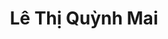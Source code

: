 ---
title: "Lê Thị Quỳnh Mai"
categories: ["big"]
images:
  - url: "https://raw.githubusercontent.com/girlvn/lethiquynhmai/refs/heads/main/120108769_431605091149231_1801260935580740444_n.jpg"
    alt: "120108769_431605091149231_1801260935580740444_n.jpg description"
    width: 720
    height: 960

  - url: "https://raw.githubusercontent.com/girlvn/lethiquynhmai/refs/heads/main/120136370_434669340842806_731249933876844970_n.jpg"
    alt: "120136370_434669340842806_731249933876844970_n.jpg description"
    width: 720
    height: 960

  - url: "https://raw.githubusercontent.com/girlvn/lethiquynhmai/refs/heads/main/120184692_433954527580954_2554387295840637985_n.jpg"
    alt: "120184692_433954527580954_2554387295840637985_n.jpg description"
    width: 720
    height: 960

  - url: "https://raw.githubusercontent.com/girlvn/lethiquynhmai/refs/heads/main/120217849_433955887580818_2460153031611014257_n.jpg"
    alt: "120217849_433955887580818_2460153031611014257_n.jpg description"
    width: 1242
    height: 1656

  - url: "https://raw.githubusercontent.com/girlvn/lethiquynhmai/refs/heads/main/120388737_439404003702673_1071182382273546822_n.jpg"
    alt: "120388737_439404003702673_1071182382273546822_n.jpg description"
    width: 720
    height: 960

  - url: "https://raw.githubusercontent.com/girlvn/lethiquynhmai/refs/heads/main/120511565_439403913702682_4584933974998966736_n.jpg"
    alt: "120511565_439403913702682_4584933974998966736_n.jpg description"
    width: 720
    height: 960

  - url: "https://raw.githubusercontent.com/girlvn/lethiquynhmai/refs/heads/main/120541627_439403917036015_1642296108518627430_n.jpg"
    alt: "120541627_439403917036015_1642296108518627430_n.jpg description"
    width: 720
    height: 960

  - url: "https://raw.githubusercontent.com/girlvn/lethiquynhmai/refs/heads/main/121597890_448081856168221_3699995770862284661_n.jpg"
    alt: "121597890_448081856168221_3699995770862284661_n.jpg description"
    width: 676
    height: 960

  - url: "https://raw.githubusercontent.com/girlvn/lethiquynhmai/refs/heads/main/121968449_453321592310914_1205517444394700726_n.jpg"
    alt: "121968449_453321592310914_1205517444394700726_n.jpg description"
    width: 720
    height: 960

  - url: "https://raw.githubusercontent.com/girlvn/lethiquynhmai/refs/heads/main/122015044_453474485628958_3045856617113964685_n.jpg"
    alt: "122015044_453474485628958_3045856617113964685_n.jpg description"
    width: 720
    height: 960

  - url: "https://raw.githubusercontent.com/girlvn/lethiquynhmai/refs/heads/main/122018732_453321515644255_283364544421964806_n.jpg"
    alt: "122018732_453321515644255_283364544421964806_n.jpg description"
    width: 720
    height: 960

  - url: "https://raw.githubusercontent.com/girlvn/lethiquynhmai/refs/heads/main/122115146_453321568977583_2164191551671594179_n.jpg"
    alt: "122115146_453321568977583_2164191551671594179_n.jpg description"
    width: 720
    height: 960

  - url: "https://raw.githubusercontent.com/girlvn/lethiquynhmai/refs/heads/main/122121890_453321525644254_6611466985401991612_n.jpg"
    alt: "122121890_453321525644254_6611466985401991612_n.jpg description"
    width: 720
    height: 960

  - url: "https://raw.githubusercontent.com/girlvn/lethiquynhmai/refs/heads/main/122276423_453474495628957_1736385513972615235_n.jpg"
    alt: "122276423_453474495628957_1736385513972615235_n.jpg description"
    width: 720
    height: 960

  - url: "https://raw.githubusercontent.com/girlvn/lethiquynhmai/refs/heads/main/122656187_457430771899996_6730872994145601785_n.jpg"
    alt: "122656187_457430771899996_6730872994145601785_n.jpg description"
    width: 1242
    height: 1170

  - url: "https://raw.githubusercontent.com/girlvn/lethiquynhmai/refs/heads/main/123196163_464733384503068_6370745098167892207_n.jpg"
    alt: "123196163_464733384503068_6370745098167892207_n.jpg description"
    width: 960
    height: 960

  - url: "https://raw.githubusercontent.com/girlvn/lethiquynhmai/refs/heads/main/125203653_473745493601857_5525025430464169618_n.jpg"
    alt: "125203653_473745493601857_5525025430464169618_n.jpg description"
    width: 890
    height: 960

  - url: "https://raw.githubusercontent.com/girlvn/lethiquynhmai/refs/heads/main/125219254_470937313882675_8503211685300161656_n.jpg"
    alt: "125219254_470937313882675_8503211685300161656_n.jpg description"
    width: 914
    height: 960

  - url: "https://raw.githubusercontent.com/girlvn/lethiquynhmai/refs/heads/main/125482015_477196526590087_6835001704064660488_n.jpg"
    alt: "125482015_477196526590087_6835001704064660488_n.jpg description"
    width: 842
    height: 960

  - url: "https://raw.githubusercontent.com/girlvn/lethiquynhmai/refs/heads/main/125837530_477196573256749_4996791658200582066_n.jpg"
    alt: "125837530_477196573256749_4996791658200582066_n.jpg description"
    width: 732
    height: 960

  - url: "https://raw.githubusercontent.com/girlvn/lethiquynhmai/refs/heads/main/126205198_477196583256748_5677405861131487296_n.jpg"
    alt: "126205198_477196583256748_5677405861131487296_n.jpg description"
    width: 708
    height: 960

  - url: "https://raw.githubusercontent.com/girlvn/lethiquynhmai/refs/heads/main/126367419_477886629854410_4845052419681100692_n.jpg"
    alt: "126367419_477886629854410_4845052419681100692_n.jpg description"
    width: 720
    height: 960

  - url: "https://raw.githubusercontent.com/girlvn/lethiquynhmai/refs/heads/main/126956980_477196513256755_5708001573636888643_n.jpg"
    alt: "126956980_477196513256755_5708001573636888643_n.jpg description"
    width: 678
    height: 960

  - url: "https://raw.githubusercontent.com/girlvn/lethiquynhmai/refs/heads/main/127045086_477886639854409_8993453294778611357_n.jpg"
    alt: "127045086_477886639854409_8993453294778611357_n.jpg description"
    width: 720
    height: 960

  - url: "https://raw.githubusercontent.com/girlvn/lethiquynhmai/refs/heads/main/127280902_483543512622055_73783213250323992_n.jpg"
    alt: "127280902_483543512622055_73783213250323992_n.jpg description"
    width: 820
    height: 960

  - url: "https://raw.githubusercontent.com/girlvn/lethiquynhmai/refs/heads/main/127759300_483546222621784_2791136908275078914_n.jpg"
    alt: "127759300_483546222621784_2791136908275078914_n.jpg description"
    width: 820
    height: 960

  - url: "https://raw.githubusercontent.com/girlvn/lethiquynhmai/refs/heads/main/128160410_486654562310950_2871588376252542441_n.jpg"
    alt: "128160410_486654562310950_2871588376252542441_n.jpg description"
    width: 744
    height: 960

  - url: "https://raw.githubusercontent.com/girlvn/lethiquynhmai/refs/heads/main/128820026_486654602310946_4836496753602718560_n.jpg"
    alt: "128820026_486654602310946_4836496753602718560_n.jpg description"
    width: 720
    height: 960

  - url: "https://raw.githubusercontent.com/girlvn/lethiquynhmai/refs/heads/main/129154586_486654782310928_5467334049735752153_n.jpg"
    alt: "129154586_486654782310928_5467334049735752153_n.jpg description"
    width: 720
    height: 960

  - url: "https://raw.githubusercontent.com/girlvn/lethiquynhmai/refs/heads/main/131631187_493945751581831_4245365969636397268_n.jpg"
    alt: "131631187_493945751581831_4245365969636397268_n.jpg description"
    width: 768
    height: 960

  - url: "https://raw.githubusercontent.com/girlvn/lethiquynhmai/refs/heads/main/133459507_503812347261838_6779442912062923697_n.jpg"
    alt: "133459507_503812347261838_6779442912062923697_n.jpg description"
    width: 638
    height: 960

  - url: "https://raw.githubusercontent.com/girlvn/lethiquynhmai/refs/heads/main/133611995_501337117509361_4607312766272486150_n.jpg"
    alt: "133611995_501337117509361_4607312766272486150_n.jpg description"
    width: 720
    height: 960

  - url: "https://raw.githubusercontent.com/girlvn/lethiquynhmai/refs/heads/main/133780236_503812360595170_8811872265331240801_n.jpg"
    alt: "133780236_503812360595170_8811872265331240801_n.jpg description"
    width: 674
    height: 960

  - url: "https://raw.githubusercontent.com/girlvn/lethiquynhmai/refs/heads/main/133958018_504613573848382_5850437256711482618_n.jpg"
    alt: "133958018_504613573848382_5850437256711482618_n.jpg description"
    width: 720
    height: 960

  - url: "https://raw.githubusercontent.com/girlvn/lethiquynhmai/refs/heads/main/134608615_504614273848312_7300081752239863360_n.jpg"
    alt: "134608615_504614273848312_7300081752239863360_n.jpg description"
    width: 1125
    height: 1622

  - url: "https://raw.githubusercontent.com/girlvn/lethiquynhmai/refs/heads/main/135484567_506677906975282_6412830191284737164_n.jpg"
    alt: "135484567_506677906975282_6412830191284737164_n.jpg description"
    width: 638
    height: 960

  - url: "https://raw.githubusercontent.com/girlvn/lethiquynhmai/refs/heads/main/135530976_506677896975283_8083080507422082936_n.jpg"
    alt: "135530976_506677896975283_8083080507422082936_n.jpg description"
    width: 640
    height: 960

  - url: "https://raw.githubusercontent.com/girlvn/lethiquynhmai/refs/heads/main/136157719_509760700000336_7729054330578471569_n.jpg"
    alt: "136157719_509760700000336_7729054330578471569_n.jpg description"
    width: 720
    height: 960

  - url: "https://raw.githubusercontent.com/girlvn/lethiquynhmai/refs/heads/main/139590116_515173976125675_8943335205970849727_n.jpg"
    alt: "139590116_515173976125675_8943335205970849727_n.jpg description"
    width: 640
    height: 960

  - url: "https://raw.githubusercontent.com/girlvn/lethiquynhmai/refs/heads/main/140179927_517552312554508_991335899452510748_n.jpg"
    alt: "140179927_517552312554508_991335899452510748_n.jpg description"
    width: 720
    height: 720

  - url: "https://raw.githubusercontent.com/girlvn/lethiquynhmai/refs/heads/main/140296772_517655025877570_3339455073765706111_n.jpg"
    alt: "140296772_517655025877570_3339455073765706111_n.jpg description"
    width: 910
    height: 960

  - url: "https://raw.githubusercontent.com/girlvn/lethiquynhmai/refs/heads/main/140705295_517655095877563_8634576928213426521_n.jpg"
    alt: "140705295_517655095877563_8634576928213426521_n.jpg description"
    width: 936
    height: 960

  - url: "https://raw.githubusercontent.com/girlvn/lethiquynhmai/refs/heads/main/140933730_515173932792346_5230077939165228660_n.jpg"
    alt: "140933730_515173932792346_5230077939165228660_n.jpg description"
    width: 640
    height: 960

  - url: "https://raw.githubusercontent.com/girlvn/lethiquynhmai/refs/heads/main/142262867_517655042544235_147507053725724189_n.jpg"
    alt: "142262867_517655042544235_147507053725724189_n.jpg description"
    width: 944
    height: 960

  - url: "https://raw.githubusercontent.com/girlvn/lethiquynhmai/refs/heads/main/149185889_528083331501406_7786976440256068725_n.jpg"
    alt: "149185889_528083331501406_7786976440256068725_n.jpg description"
    width: 720
    height: 960

  - url: "https://raw.githubusercontent.com/girlvn/lethiquynhmai/refs/heads/main/151474660_533278564315216_8314495671444098789_n.jpg"
    alt: "151474660_533278564315216_8314495671444098789_n.jpg description"
    width: 960
    height: 960

  - url: "https://raw.githubusercontent.com/girlvn/lethiquynhmai/refs/heads/main/151496669_533278600981879_2241114510149994777_n.jpg"
    alt: "151496669_533278600981879_2241114510149994777_n.jpg description"
    width: 945
    height: 960

  - url: "https://raw.githubusercontent.com/girlvn/lethiquynhmai/refs/heads/main/151524773_535184564124616_3879045957934784248_n.jpg"
    alt: "151524773_535184564124616_3879045957934784248_n.jpg description"
    width: 960
    height: 960

  - url: "https://raw.githubusercontent.com/girlvn/lethiquynhmai/refs/heads/main/151530776_533278554315217_1370292545727747331_n.jpg"
    alt: "151530776_533278554315217_1370292545727747331_n.jpg description"
    width: 902
    height: 960

  - url: "https://raw.githubusercontent.com/girlvn/lethiquynhmai/refs/heads/main/151980897_533278620981877_6186381920440290136_n.jpg"
    alt: "151980897_533278620981877_6186381920440290136_n.jpg description"
    width: 900
    height: 960

  - url: "https://raw.githubusercontent.com/girlvn/lethiquynhmai/refs/heads/main/152560709_535184544124618_6323080274866636826_n.jpg"
    alt: "152560709_535184544124618_6323080274866636826_n.jpg description"
    width: 720
    height: 960

  - url: "https://raw.githubusercontent.com/girlvn/lethiquynhmai/refs/heads/main/152721441_535184500791289_4869694786574796280_n.jpg"
    alt: "152721441_535184500791289_4869694786574796280_n.jpg description"
    width: 690
    height: 960

  - url: "https://raw.githubusercontent.com/girlvn/lethiquynhmai/refs/heads/main/153310147_535184504124622_7362832219046087483_n.jpg"
    alt: "153310147_535184504124622_7362832219046087483_n.jpg description"
    width: 913
    height: 960

  - url: "https://raw.githubusercontent.com/girlvn/lethiquynhmai/refs/heads/main/162138306_552495402393532_8795337759992232269_n.jpg"
    alt: "162138306_552495402393532_8795337759992232269_n.jpg description"
    width: 720
    height: 960

  - url: "https://raw.githubusercontent.com/girlvn/lethiquynhmai/refs/heads/main/162409409_551698859139853_2871028639234050230_n.jpg"
    alt: "162409409_551698859139853_2871028639234050230_n.jpg description"
    width: 720
    height: 960

  - url: "https://raw.githubusercontent.com/girlvn/lethiquynhmai/refs/heads/main/162841851_552353189074420_619925122447873624_n.jpg"
    alt: "162841851_552353189074420_619925122447873624_n.jpg description"
    width: 960
    height: 960

  - url: "https://raw.githubusercontent.com/girlvn/lethiquynhmai/refs/heads/main/163300599_552353182407754_7966508303452445889_n.jpg"
    alt: "163300599_552353182407754_7966508303452445889_n.jpg description"
    width: 960
    height: 960

  - url: "https://raw.githubusercontent.com/girlvn/lethiquynhmai/refs/heads/main/163349371_552353122407760_7771639844951505711_n.jpg"
    alt: "163349371_552353122407760_7771639844951505711_n.jpg description"
    width: 720
    height: 960

  - url: "https://raw.githubusercontent.com/girlvn/lethiquynhmai/refs/heads/main/164283053_552353139074425_7112151443307122131_n.jpg"
    alt: "164283053_552353139074425_7112151443307122131_n.jpg description"
    width: 720
    height: 960

  - url: "https://raw.githubusercontent.com/girlvn/lethiquynhmai/refs/heads/main/164655248_551698815806524_1818549105367717935_n.jpg"
    alt: "164655248_551698815806524_1818549105367717935_n.jpg description"
    width: 712
    height: 960

  - url: "https://raw.githubusercontent.com/girlvn/lethiquynhmai/refs/heads/main/165830775_556637378646001_1586142341821030714_n.jpg"
    alt: "165830775_556637378646001_1586142341821030714_n.jpg description"
    width: 828
    height: 960

  - url: "https://raw.githubusercontent.com/girlvn/lethiquynhmai/refs/heads/main/165963841_556637325312673_5150904363099115088_n.jpg"
    alt: "165963841_556637325312673_5150904363099115088_n.jpg description"
    width: 720
    height: 960

  - url: "https://raw.githubusercontent.com/girlvn/lethiquynhmai/refs/heads/main/166027259_556637388646000_6553397702129001489_n.jpg"
    alt: "166027259_556637388646000_6553397702129001489_n.jpg description"
    width: 808
    height: 960

  - url: "https://raw.githubusercontent.com/girlvn/lethiquynhmai/refs/heads/main/167591039_556637315312674_8623965780896327944_n.jpg"
    alt: "167591039_556637315312674_8623965780896327944_n.jpg description"
    width: 906
    height: 960

  - url: "https://raw.githubusercontent.com/girlvn/lethiquynhmai/refs/heads/main/174185389_568545324121873_4685693528414374243_n.jpg"
    alt: "174185389_568545324121873_4685693528414374243_n.jpg description"
    width: 1536
    height: 2048

  - url: "https://raw.githubusercontent.com/girlvn/lethiquynhmai/refs/heads/main/183316532_581617522814653_7802750072777266683_n.jpg"
    alt: "183316532_581617522814653_7802750072777266683_n.jpg description"
    width: 1536
    height: 2048

  - url: "https://raw.githubusercontent.com/girlvn/lethiquynhmai/refs/heads/main/183323680_582236652752740_5088645746607344157_n.jpg"
    alt: "183323680_582236652752740_5088645746607344157_n.jpg description"
    width: 1125
    height: 1556

  - url: "https://raw.githubusercontent.com/girlvn/lethiquynhmai/refs/heads/main/184756354_581093966200342_2366513908420243398_n.jpg"
    alt: "184756354_581093966200342_2366513908420243398_n.jpg description"
    width: 1536
    height: 2048

  - url: "https://raw.githubusercontent.com/girlvn/lethiquynhmai/refs/heads/main/185076432_581093946200344_2688085417763724347_n.jpg"
    alt: "185076432_581093946200344_2688085417763724347_n.jpg description"
    width: 1536
    height: 2048

  - url: "https://raw.githubusercontent.com/girlvn/lethiquynhmai/refs/heads/main/185095537_581617536147985_4413851332362444925_n.jpg"
    alt: "185095537_581617536147985_4413851332362444925_n.jpg description"
    width: 1450
    height: 2048

  - url: "https://raw.githubusercontent.com/girlvn/lethiquynhmai/refs/heads/main/186474401_586793708963701_2684515102756221949_n.jpg"
    alt: "186474401_586793708963701_2684515102756221949_n.jpg description"
    width: 1536
    height: 2048

  - url: "https://raw.githubusercontent.com/girlvn/lethiquynhmai/refs/heads/main/186501591_586793735630365_7533610645096438858_n.jpg"
    alt: "186501591_586793735630365_7533610645096438858_n.jpg description"
    width: 1536
    height: 2048

  - url: "https://raw.githubusercontent.com/girlvn/lethiquynhmai/refs/heads/main/187528881_586793815630357_3551321499095103795_n.jpg"
    alt: "187528881_586793815630357_3551321499095103795_n.jpg description"
    width: 1536
    height: 2048

  - url: "https://raw.githubusercontent.com/girlvn/lethiquynhmai/refs/heads/main/190243896_586793778963694_3293231930105131861_n.jpg"
    alt: "190243896_586793778963694_3293231930105131861_n.jpg description"
    width: 1536
    height: 2048

  - url: "https://raw.githubusercontent.com/girlvn/lethiquynhmai/refs/heads/main/198750534_605924630383942_137501535969353871_n.jpg"
    alt: "198750534_605924630383942_137501535969353871_n.jpg description"
    width: 1536
    height: 2048

  - url: "https://raw.githubusercontent.com/girlvn/lethiquynhmai/refs/heads/main/199008881_605924660383939_8794833906908580202_n.jpg"
    alt: "199008881_605924660383939_8794833906908580202_n.jpg description"
    width: 1536
    height: 2048

  - url: "https://raw.githubusercontent.com/girlvn/lethiquynhmai/refs/heads/main/217951133_675508416758896_2075618029286584250_n.jpg"
    alt: "217951133_675508416758896_2075618029286584250_n.jpg description"
    width: 1536
    height: 2048

  - url: "https://raw.githubusercontent.com/girlvn/lethiquynhmai/refs/heads/main/236115810_637075447268860_858162076530353763_n.jpg"
    alt: "236115810_637075447268860_858162076530353763_n.jpg description"
    width: 1536
    height: 2048

  - url: "https://raw.githubusercontent.com/girlvn/lethiquynhmai/refs/heads/main/236176644_637075413935530_2611483982487777589_n.jpg"
    alt: "236176644_637075413935530_2611483982487777589_n.jpg description"
    width: 1536
    height: 2048

  - url: "https://raw.githubusercontent.com/girlvn/lethiquynhmai/refs/heads/main/236275303_637075577268847_2166001399105037697_n.jpg"
    alt: "236275303_637075577268847_2166001399105037697_n.jpg description"
    width: 1536
    height: 2048

  - url: "https://raw.githubusercontent.com/girlvn/lethiquynhmai/refs/heads/main/236376428_637075587268846_7151002882651192627_n.jpg"
    alt: "236376428_637075587268846_7151002882651192627_n.jpg description"
    width: 1536
    height: 2048

  - url: "https://raw.githubusercontent.com/girlvn/lethiquynhmai/refs/heads/main/236937146_637075490602189_8002518785491142021_n.jpg"
    alt: "236937146_637075490602189_8002518785491142021_n.jpg description"
    width: 1536
    height: 2048

  - url: "https://raw.githubusercontent.com/girlvn/lethiquynhmai/refs/heads/main/237536513_637075507268854_1983323460941614875_n.jpg"
    alt: "237536513_637075507268854_1983323460941614875_n.jpg description"
    width: 1536
    height: 2048

  - url: "https://raw.githubusercontent.com/girlvn/lethiquynhmai/refs/heads/main/240119637_652715645704840_8054705190412294518_n.jpg"
    alt: "240119637_652715645704840_8054705190412294518_n.jpg description"
    width: 1536
    height: 2048

  - url: "https://raw.githubusercontent.com/girlvn/lethiquynhmai/refs/heads/main/240332084_654618092181262_9007144854474416898_n.jpg"
    alt: "240332084_654618092181262_9007144854474416898_n.jpg description"
    width: 1536
    height: 2048

  - url: "https://raw.githubusercontent.com/girlvn/lethiquynhmai/refs/heads/main/240455237_648880172755054_4585038887727007025_n.jpg"
    alt: "240455237_648880172755054_4585038887727007025_n.jpg description"
    width: 1125
    height: 1502

  - url: "https://raw.githubusercontent.com/girlvn/lethiquynhmai/refs/heads/main/240529352_654618182181253_3702790584886032912_n.jpg"
    alt: "240529352_654618182181253_3702790584886032912_n.jpg description"
    width: 1536
    height: 2048

  - url: "https://raw.githubusercontent.com/girlvn/lethiquynhmai/refs/heads/main/240601621_666999564276448_4612940883988201161_n.jpg"
    alt: "240601621_666999564276448_4612940883988201161_n.jpg description"
    width: 1536
    height: 2048

  - url: "https://raw.githubusercontent.com/girlvn/lethiquynhmai/refs/heads/main/240731019_650765682566503_5835924891721366077_n.jpg"
    alt: "240731019_650765682566503_5835924891721366077_n.jpg description"
    width: 1656
    height: 2048

  - url: "https://raw.githubusercontent.com/girlvn/lethiquynhmai/refs/heads/main/240888075_657615801881491_3170343153756023892_n.jpg"
    alt: "240888075_657615801881491_3170343153756023892_n.jpg description"
    width: 1536
    height: 2048

  - url: "https://raw.githubusercontent.com/girlvn/lethiquynhmai/refs/heads/main/241042251_650765725899832_5441722570552222388_n.jpg"
    alt: "241042251_650765725899832_5441722570552222388_n.jpg description"
    width: 1678
    height: 2048

  - url: "https://raw.githubusercontent.com/girlvn/lethiquynhmai/refs/heads/main/241189330_666999697609768_1533148503983998244_n.jpg"
    alt: "241189330_666999697609768_1533148503983998244_n.jpg description"
    width: 1536
    height: 2048

  - url: "https://raw.githubusercontent.com/girlvn/lethiquynhmai/refs/heads/main/241199262_667002740942797_3135072528980690593_n.jpg"
    alt: "241199262_667002740942797_3135072528980690593_n.jpg description"
    width: 1534
    height: 2048

  - url: "https://raw.githubusercontent.com/girlvn/lethiquynhmai/refs/heads/main/241218317_654618215514583_6395644779664315923_n.jpg"
    alt: "241218317_654618215514583_6395644779664315923_n.jpg description"
    width: 1536
    height: 2048

  - url: "https://raw.githubusercontent.com/girlvn/lethiquynhmai/refs/heads/main/241260606_652715525704852_1247238828721401544_n.jpg"
    alt: "241260606_652715525704852_1247238828721401544_n.jpg description"
    width: 1536
    height: 2048

  - url: "https://raw.githubusercontent.com/girlvn/lethiquynhmai/refs/heads/main/241298824_657615965214808_7028195624834258862_n.jpg"
    alt: "241298824_657615965214808_7028195624834258862_n.jpg description"
    width: 1536
    height: 2048

  - url: "https://raw.githubusercontent.com/girlvn/lethiquynhmai/refs/heads/main/241326879_678343986475339_2809951524504213230_n.jpg"
    alt: "241326879_678343986475339_2809951524504213230_n.jpg description"
    width: 1536
    height: 2048

  - url: "https://raw.githubusercontent.com/girlvn/lethiquynhmai/refs/heads/main/241365200_678344019808669_2194143948194099209_n.jpg"
    alt: "241365200_678344019808669_2194143948194099209_n.jpg description"
    width: 1536
    height: 2048

  - url: "https://raw.githubusercontent.com/girlvn/lethiquynhmai/refs/heads/main/241392534_652715552371516_359330148110560253_n.jpg"
    alt: "241392534_652715552371516_359330148110560253_n.jpg description"
    width: 1536
    height: 2048

  - url: "https://raw.githubusercontent.com/girlvn/lethiquynhmai/refs/heads/main/241417822_673224333653971_4863193596233311216_n.jpg"
    alt: "241417822_673224333653971_4863193596233311216_n.jpg description"
    width: 1536
    height: 2048

  - url: "https://raw.githubusercontent.com/girlvn/lethiquynhmai/refs/heads/main/241426849_650765765899828_1794634347548079869_n.jpg"
    alt: "241426849_650765765899828_1794634347548079869_n.jpg description"
    width: 1536
    height: 2048

  - url: "https://raw.githubusercontent.com/girlvn/lethiquynhmai/refs/heads/main/241470842_654618135514591_4448710208405595376_n.jpg"
    alt: "241470842_654618135514591_4448710208405595376_n.jpg description"
    width: 1536
    height: 2048

  - url: "https://raw.githubusercontent.com/girlvn/lethiquynhmai/refs/heads/main/244567279_673224300320641_8672480201750858197_n.jpg"
    alt: "244567279_673224300320641_8672480201750858197_n.jpg description"
    width: 1536
    height: 2048

  - url: "https://raw.githubusercontent.com/girlvn/lethiquynhmai/refs/heads/main/245662784_678344053141999_3312798887511278873_n.jpg"
    alt: "245662784_678344053141999_3312798887511278873_n.jpg description"
    width: 1536
    height: 2048

  - url: "https://raw.githubusercontent.com/girlvn/lethiquynhmai/refs/heads/main/246390451_678343946475343_8337084207437718315_n.jpg"
    alt: "246390451_678343946475343_8337084207437718315_n.jpg description"
    width: 1536
    height: 2048

  - url: "https://raw.githubusercontent.com/girlvn/lethiquynhmai/refs/heads/main/269730779_716117909364613_7358837778519042660_n.jpg"
    alt: "269730779_716117909364613_7358837778519042660_n.jpg description"
    width: 1152
    height: 2048

  - url: "https://raw.githubusercontent.com/girlvn/lethiquynhmai/refs/heads/main/269750534_716118016031269_5105525231021661518_n.jpg"
    alt: "269750534_716118016031269_5105525231021661518_n.jpg description"
    width: 1536
    height: 2048

  - url: "https://raw.githubusercontent.com/girlvn/lethiquynhmai/refs/heads/main/269813639_716118002697937_2159579377703201851_n.jpg"
    alt: "269813639_716118002697937_2159579377703201851_n.jpg description"
    width: 1152
    height: 2048

  - url: "https://raw.githubusercontent.com/girlvn/lethiquynhmai/refs/heads/main/274244159_760943214882082_7846670227254045899_n.jpg"
    alt: "274244159_760943214882082_7846670227254045899_n.jpg description"
    width: 1242
    height: 1938

  - url: "https://raw.githubusercontent.com/girlvn/lethiquynhmai/refs/heads/main/277438326_775736923402711_4948258902591769216_n.jpg"
    alt: "277438326_775736923402711_4948258902591769216_n.jpg description"
    width: 1536
    height: 2048

  - url: "https://raw.githubusercontent.com/girlvn/lethiquynhmai/refs/heads/main/277460579_774550093521394_2743106940707976135_n.jpg"
    alt: "277460579_774550093521394_2743106940707976135_n.jpg description"
    width: 1536
    height: 2048

  - url: "https://raw.githubusercontent.com/girlvn/lethiquynhmai/refs/heads/main/277514147_775736916736045_3879443071061688299_n.jpg"
    alt: "277514147_775736916736045_3879443071061688299_n.jpg description"
    width: 1536
    height: 2048

  - url: "https://raw.githubusercontent.com/girlvn/lethiquynhmai/refs/heads/main/278179003_786038315705905_7375412278659011290_n.jpg"
    alt: "278179003_786038315705905_7375412278659011290_n.jpg description"
    width: 1152
    height: 2048

  - url: "https://raw.githubusercontent.com/girlvn/lethiquynhmai/refs/heads/main/278382224_786038279039242_1382804412968396613_n.jpg"
    alt: "278382224_786038279039242_1382804412968396613_n.jpg description"
    width: 1152
    height: 2048

  - url: "https://raw.githubusercontent.com/girlvn/lethiquynhmai/refs/heads/main/278383918_786038239039246_748605260905632610_n.jpg"
    alt: "278383918_786038239039246_748605260905632610_n.jpg description"
    width: 1152
    height: 2048

  - url: "https://raw.githubusercontent.com/girlvn/lethiquynhmai/refs/heads/main/278607394_793296491646754_4267803304481543216_n.jpg"
    alt: "278607394_793296491646754_4267803304481543216_n.jpg description"
    width: 1242
    height: 1458

  - url: "https://raw.githubusercontent.com/girlvn/lethiquynhmai/refs/heads/main/278840588_791901691786234_1478949254131165566_n.jpg"
    alt: "278840588_791901691786234_1478949254131165566_n.jpg description"
    width: 1242
    height: 1656

  - url: "https://raw.githubusercontent.com/girlvn/lethiquynhmai/refs/heads/main/278861764_790112135298523_8860280173510403526_n.jpg"
    alt: "278861764_790112135298523_8860280173510403526_n.jpg description"
    width: 1536
    height: 2048

  - url: "https://raw.githubusercontent.com/girlvn/lethiquynhmai/refs/heads/main/278968516_790112171965186_4077463670006269081_n.jpg"
    alt: "278968516_790112171965186_4077463670006269081_n.jpg description"
    width: 1536
    height: 2048

  - url: "https://raw.githubusercontent.com/girlvn/lethiquynhmai/refs/heads/main/279005872_795008328142237_1764423514650746783_n.jpg"
    alt: "279005872_795008328142237_1764423514650746783_n.jpg description"
    width: 1242
    height: 1926

  - url: "https://raw.githubusercontent.com/girlvn/lethiquynhmai/refs/heads/main/279033331_791902335119503_9136668773140628473_n.jpg"
    alt: "279033331_791902335119503_9136668773140628473_n.jpg description"
    width: 1536
    height: 2048

  - url: "https://raw.githubusercontent.com/girlvn/lethiquynhmai/refs/heads/main/279127639_795008521475551_6368488444140187960_n.jpg"
    alt: "279127639_795008521475551_6368488444140187960_n.jpg description"
    width: 1242
    height: 1932

  - url: "https://raw.githubusercontent.com/girlvn/lethiquynhmai/refs/heads/main/279328142_795008431475560_2369166740855178557_n.jpg"
    alt: "279328142_795008431475560_2369166740855178557_n.jpg description"
    width: 1242
    height: 1842

  - url: "https://raw.githubusercontent.com/girlvn/lethiquynhmai/refs/heads/main/279360242_795008228142247_6760486594911967050_n.jpg"
    alt: "279360242_795008228142247_6760486594911967050_n.jpg description"
    width: 1242
    height: 1986

  - url: "https://raw.githubusercontent.com/girlvn/lethiquynhmai/refs/heads/main/279776765_800381914271545_3714856122698957834_n.jpg"
    alt: "279776765_800381914271545_3714856122698957834_n.jpg description"
    width: 1463
    height: 1951

  - url: "https://raw.githubusercontent.com/girlvn/lethiquynhmai/refs/heads/main/279845015_800381897604880_4534851470292681312_n.jpg"
    alt: "279845015_800381897604880_4534851470292681312_n.jpg description"
    width: 1507
    height: 2010

  - url: "https://raw.githubusercontent.com/girlvn/lethiquynhmai/refs/heads/main/280364941_803935840582819_5979003326159606802_n.jpg"
    alt: "280364941_803935840582819_5979003326159606802_n.jpg description"
    width: 1152
    height: 2048

  - url: "https://raw.githubusercontent.com/girlvn/lethiquynhmai/refs/heads/main/280464358_803935830582820_1682530104364714785_n.jpg"
    alt: "280464358_803935830582820_1682530104364714785_n.jpg description"
    width: 1152
    height: 2048

  - url: "https://raw.githubusercontent.com/girlvn/lethiquynhmai/refs/heads/main/280769991_807746023535134_953821441176728851_n.jpg"
    alt: "280769991_807746023535134_953821441176728851_n.jpg description"
    width: 1152
    height: 2048

  - url: "https://raw.githubusercontent.com/girlvn/lethiquynhmai/refs/heads/main/280891156_807746010201802_5788314994130546924_n.jpg"
    alt: "280891156_807746010201802_5788314994130546924_n.jpg description"
    width: 1152
    height: 2048

  - url: "https://raw.githubusercontent.com/girlvn/lethiquynhmai/refs/heads/main/281142339_807745950201808_3183121551130469094_n.jpg"
    alt: "281142339_807745950201808_3183121551130469094_n.jpg description"
    width: 1152
    height: 2048

  - url: "https://raw.githubusercontent.com/girlvn/lethiquynhmai/refs/heads/main/281342164_813083649668038_3235267424327160155_n.jpg"
    alt: "281342164_813083649668038_3235267424327160155_n.jpg description"
    width: 1536
    height: 2048

  - url: "https://raw.githubusercontent.com/girlvn/lethiquynhmai/refs/heads/main/281723872_813083593001377_3574497815143264810_n.jpg"
    alt: "281723872_813083593001377_3574497815143264810_n.jpg description"
    width: 1536
    height: 2048

  - url: "https://raw.githubusercontent.com/girlvn/lethiquynhmai/refs/heads/main/282242606_807745970201806_2188802272308284220_n.jpg"
    alt: "282242606_807745970201806_2188802272308284220_n.jpg description"
    width: 1152
    height: 2048

  - url: "https://raw.githubusercontent.com/girlvn/lethiquynhmai/refs/heads/main/282686997_816483399328063_3241065568412311683_n.jpg"
    alt: "282686997_816483399328063_3241065568412311683_n.jpg description"
    width: 1460
    height: 2048

  - url: "https://raw.githubusercontent.com/girlvn/lethiquynhmai/refs/heads/main/283595121_816483615994708_1938325595706712658_n.jpg"
    alt: "283595121_816483615994708_1938325595706712658_n.jpg description"
    width: 1520
    height: 2048

  - url: "https://raw.githubusercontent.com/girlvn/lethiquynhmai/refs/heads/main/284189394_816483389328064_5546343646577301115_n.jpg"
    alt: "284189394_816483389328064_5546343646577301115_n.jpg description"
    width: 1588
    height: 2048

  - url: "https://raw.githubusercontent.com/girlvn/lethiquynhmai/refs/heads/main/284393305_820371975605872_7490131932616071431_n.jpg"
    alt: "284393305_820371975605872_7490131932616071431_n.jpg description"
    width: 1536
    height: 2048

  - url: "https://raw.githubusercontent.com/girlvn/lethiquynhmai/refs/heads/main/284475811_820371982272538_6751137737545200732_n.jpg"
    alt: "284475811_820371982272538_6751137737545200732_n.jpg description"
    width: 1536
    height: 2048

  - url: "https://raw.githubusercontent.com/girlvn/lethiquynhmai/refs/heads/main/289034699_832871667689236_8843307238367822641_n.jpg"
    alt: "289034699_832871667689236_8843307238367822641_n.jpg description"
    width: 1632
    height: 2048

  - url: "https://raw.githubusercontent.com/girlvn/lethiquynhmai/refs/heads/main/289378569_832871661022570_3445554344912175423_n.jpg"
    alt: "289378569_832871661022570_3445554344912175423_n.jpg description"
    width: 1658
    height: 2048

  - url: "https://raw.githubusercontent.com/girlvn/lethiquynhmai/refs/heads/main/292732255_844700326506370_5032267601651748016_n.jpg"
    alt: "292732255_844700326506370_5032267601651748016_n.jpg description"
    width: 1536
    height: 2048

  - url: "https://raw.githubusercontent.com/girlvn/lethiquynhmai/refs/heads/main/293065454_844700279839708_8872040413535417805_n.jpg"
    alt: "293065454_844700279839708_8872040413535417805_n.jpg description"
    width: 1152
    height: 2048

  - url: "https://raw.githubusercontent.com/girlvn/lethiquynhmai/refs/heads/main/293107071_844700289839707_2051427787207663689_n.jpg"
    alt: "293107071_844700289839707_2051427787207663689_n.jpg description"
    width: 1152
    height: 2048

  - url: "https://raw.githubusercontent.com/girlvn/lethiquynhmai/refs/heads/main/293632454_844661893176880_8081766937198327616_n.jpg"
    alt: "293632454_844661893176880_8081766937198327616_n.jpg description"
    width: 1242
    height: 1656

  - url: "https://raw.githubusercontent.com/girlvn/lethiquynhmai/refs/heads/main/293761396_848184456157957_8924320314581376273_n.jpg"
    alt: "293761396_848184456157957_8924320314581376273_n.jpg description"
    width: 1536
    height: 2048

  - url: "https://raw.githubusercontent.com/girlvn/lethiquynhmai/refs/heads/main/293996370_848184432824626_7499926506064311786_n.jpg"
    alt: "293996370_848184432824626_7499926506064311786_n.jpg description"
    width: 1152
    height: 2048

  - url: "https://raw.githubusercontent.com/girlvn/lethiquynhmai/refs/heads/main/294222890_848184489491287_2829893732450862346_n.jpg"
    alt: "294222890_848184489491287_2829893732450862346_n.jpg description"
    width: 1536
    height: 2048

  - url: "https://raw.githubusercontent.com/girlvn/lethiquynhmai/refs/heads/main/294490217_850171775959225_198532639665122923_n.jpg"
    alt: "294490217_850171775959225_198532639665122923_n.jpg description"
    width: 1152
    height: 2048

  - url: "https://raw.githubusercontent.com/girlvn/lethiquynhmai/refs/heads/main/294825634_850171799292556_359106273324900786_n.jpg"
    alt: "294825634_850171799292556_359106273324900786_n.jpg description"
    width: 1152
    height: 2048

  - url: "https://raw.githubusercontent.com/girlvn/lethiquynhmai/refs/heads/main/295915079_858287468480989_5469543905948967651_n.jpg"
    alt: "295915079_858287468480989_5469543905948967651_n.jpg description"
    width: 1152
    height: 2048

  - url: "https://raw.githubusercontent.com/girlvn/lethiquynhmai/refs/heads/main/295927246_856927588616977_2190346401115991185_n.jpg"
    alt: "295927246_856927588616977_2190346401115991185_n.jpg description"
    width: 2048
    height: 2048

  - url: "https://raw.githubusercontent.com/girlvn/lethiquynhmai/refs/heads/main/296019142_856343118675424_2725196358477716458_n.jpg"
    alt: "296019142_856343118675424_2725196358477716458_n.jpg description"
    width: 1152
    height: 2048

  - url: "https://raw.githubusercontent.com/girlvn/lethiquynhmai/refs/heads/main/296098952_858287445147658_1719091532213533111_n.jpg"
    alt: "296098952_858287445147658_1719091532213533111_n.jpg description"
    width: 1152
    height: 2048

  - url: "https://raw.githubusercontent.com/girlvn/lethiquynhmai/refs/heads/main/296393380_856343108675425_3255770768323779953_n.jpg"
    alt: "296393380_856343108675425_3255770768323779953_n.jpg description"
    width: 1152
    height: 2048

  - url: "https://raw.githubusercontent.com/girlvn/lethiquynhmai/refs/heads/main/301004349_873681490274920_1175728596272499434_n.jpg"
    alt: "301004349_873681490274920_1175728596272499434_n.jpg description"
    width: 1152
    height: 2048

  - url: "https://raw.githubusercontent.com/girlvn/lethiquynhmai/refs/heads/main/301798456_873681496941586_2560960459621683607_n.jpg"
    alt: "301798456_873681496941586_2560960459621683607_n.jpg description"
    width: 1152
    height: 2048

  - url: "https://raw.githubusercontent.com/girlvn/lethiquynhmai/refs/heads/main/305495528_893567894952946_8986096986958582538_n.jpg"
    alt: "305495528_893567894952946_8986096986958582538_n.jpg description"
    width: 1242
    height: 1476

  - url: "https://raw.githubusercontent.com/girlvn/lethiquynhmai/refs/heads/main/305658131_879704013006001_3053565271336534392_n.jpg"
    alt: "305658131_879704013006001_3053565271336534392_n.jpg description"
    width: 1242
    height: 1626

  - url: "https://raw.githubusercontent.com/girlvn/lethiquynhmai/refs/heads/main/306138182_885350785774657_2230311551236080192_n.jpg"
    alt: "306138182_885350785774657_2230311551236080192_n.jpg description"
    width: 1152
    height: 2048

  - url: "https://raw.githubusercontent.com/girlvn/lethiquynhmai/refs/heads/main/306551171_885350829107986_8970550894970705871_n.jpg"
    alt: "306551171_885350829107986_8970550894970705871_n.jpg description"
    width: 1152
    height: 2048

  - url: "https://raw.githubusercontent.com/girlvn/lethiquynhmai/refs/heads/main/306598062_893568661619536_8482827582638025334_n.jpg"
    alt: "306598062_893568661619536_8482827582638025334_n.jpg description"
    width: 1242
    height: 1434

  - url: "https://raw.githubusercontent.com/girlvn/lethiquynhmai/refs/heads/main/306725721_885350802441322_5170689129536460387_n.jpg"
    alt: "306725721_885350802441322_5170689129536460387_n.jpg description"
    width: 1152
    height: 2048

  - url: "https://raw.githubusercontent.com/girlvn/lethiquynhmai/refs/heads/main/308129942_893567758286293_2138445143395429246_n.jpg"
    alt: "308129942_893567758286293_2138445143395429246_n.jpg description"
    width: 1242
    height: 1356

  - url: "https://raw.githubusercontent.com/girlvn/lethiquynhmai/refs/heads/main/308687666_897230081253394_109350641116972444_n.jpg"
    alt: "308687666_897230081253394_109350641116972444_n.jpg description"
    width: 1152
    height: 2048

  - url: "https://raw.githubusercontent.com/girlvn/lethiquynhmai/refs/heads/main/309029605_893568114952924_4492763484316682086_n.jpg"
    alt: "309029605_893568114952924_4492763484316682086_n.jpg description"
    width: 1242
    height: 1476

  - url: "https://raw.githubusercontent.com/girlvn/lethiquynhmai/refs/heads/main/309222919_906789783630757_6578847532273343227_n.jpg"
    alt: "309222919_906789783630757_6578847532273343227_n.jpg description"
    width: 1229
    height: 2048

  - url: "https://raw.githubusercontent.com/girlvn/lethiquynhmai/refs/heads/main/309390075_900995260876876_2964324295436522185_n.jpg"
    alt: "309390075_900995260876876_2964324295436522185_n.jpg description"
    width: 1290
    height: 1718

  - url: "https://raw.githubusercontent.com/girlvn/lethiquynhmai/refs/heads/main/309602368_900378374271898_3019449077654481059_n.jpg"
    alt: "309602368_900378374271898_3019449077654481059_n.jpg description"
    width: 1536
    height: 2048

  - url: "https://raw.githubusercontent.com/girlvn/lethiquynhmai/refs/heads/main/309900777_903814247261644_7010519122331423671_n.jpg"
    alt: "309900777_903814247261644_7010519122331423671_n.jpg description"
    width: 1210
    height: 2048

  - url: "https://raw.githubusercontent.com/girlvn/lethiquynhmai/refs/heads/main/309992279_897230007920068_2282054817944835209_n.jpg"
    alt: "309992279_897230007920068_2282054817944835209_n.jpg description"
    width: 1152
    height: 2048

  - url: "https://raw.githubusercontent.com/girlvn/lethiquynhmai/refs/heads/main/310462626_900378314271904_8691025294429482084_n.jpg"
    alt: "310462626_900378314271904_8691025294429482084_n.jpg description"
    width: 1726
    height: 2048

  - url: "https://raw.githubusercontent.com/girlvn/lethiquynhmai/refs/heads/main/310622390_909062970070105_2250367232818727749_n.jpg"
    alt: "310622390_909062970070105_2250367232818727749_n.jpg description"
    width: 1152
    height: 2048

  - url: "https://raw.githubusercontent.com/girlvn/lethiquynhmai/refs/heads/main/310664227_900378324271903_1508094933800602623_n.jpg"
    alt: "310664227_900378324271903_1508094933800602623_n.jpg description"
    width: 1536
    height: 2048

  - url: "https://raw.githubusercontent.com/girlvn/lethiquynhmai/refs/heads/main/311183680_909062990070103_390926445499269688_n.jpg"
    alt: "311183680_909062990070103_390926445499269688_n.jpg description"
    width: 1152
    height: 2048

  - url: "https://raw.githubusercontent.com/girlvn/lethiquynhmai/refs/heads/main/311267576_912136643096071_84158133514461368_n.jpg"
    alt: "311267576_912136643096071_84158133514461368_n.jpg description"
    width: 1310
    height: 2048

  - url: "https://raw.githubusercontent.com/girlvn/lethiquynhmai/refs/heads/main/311975425_919186262391109_2623993674682248308_n.jpg"
    alt: "311975425_919186262391109_2623993674682248308_n.jpg description"
    width: 1478
    height: 2048

  - url: "https://raw.githubusercontent.com/girlvn/lethiquynhmai/refs/heads/main/311982741_919186252391110_8631400864137689984_n.jpg"
    alt: "311982741_919186252391110_8631400864137689984_n.jpg description"
    width: 1474
    height: 2048

  - url: "https://raw.githubusercontent.com/girlvn/lethiquynhmai/refs/heads/main/312116921_918728115770257_1246496900099168075_n.jpg"
    alt: "312116921_918728115770257_1246496900099168075_n.jpg description"
    width: 1264
    height: 2048

  - url: "https://raw.githubusercontent.com/girlvn/lethiquynhmai/refs/heads/main/312465118_923587908617611_3436626321719235260_n.jpg"
    alt: "312465118_923587908617611_3436626321719235260_n.jpg description"
    width: 1212
    height: 2048

  - url: "https://raw.githubusercontent.com/girlvn/lethiquynhmai/refs/heads/main/312935041_916897679286634_7397559927209113168_n.jpg"
    alt: "312935041_916897679286634_7397559927209113168_n.jpg description"
    width: 1290
    height: 1406

  - url: "https://raw.githubusercontent.com/girlvn/lethiquynhmai/refs/heads/main/312987795_918728122436923_19481532551934035_n.jpg"
    alt: "312987795_918728122436923_19481532551934035_n.jpg description"
    width: 1372
    height: 2048

  - url: "https://raw.githubusercontent.com/girlvn/lethiquynhmai/refs/heads/main/313178301_921639175479151_2469063004964254921_n.jpg"
    alt: "313178301_921639175479151_2469063004964254921_n.jpg description"
    width: 1226
    height: 2048

  - url: "https://raw.githubusercontent.com/girlvn/lethiquynhmai/refs/heads/main/313179819_916896725953396_112418684758728086_n.jpg"
    alt: "313179819_916896725953396_112418684758728086_n.jpg description"
    width: 1271
    height: 2048

  - url: "https://raw.githubusercontent.com/girlvn/lethiquynhmai/refs/heads/main/313401991_923587978617604_2740065375872256693_n.jpg"
    alt: "313401991_923587978617604_2740065375872256693_n.jpg description"
    width: 1199
    height: 2048

  - url: "https://raw.githubusercontent.com/girlvn/lethiquynhmai/refs/heads/main/313418332_927987771510958_7916073294586733519_n.jpg"
    alt: "313418332_927987771510958_7916073294586733519_n.jpg description"
    width: 1152
    height: 2048

  - url: "https://raw.githubusercontent.com/girlvn/lethiquynhmai/refs/heads/main/314334459_927987734844295_1405379626146380792_n.jpg"
    alt: "314334459_927987734844295_1405379626146380792_n.jpg description"
    width: 1152
    height: 2048

  - url: "https://raw.githubusercontent.com/girlvn/lethiquynhmai/refs/heads/main/314403105_923588125284256_6547281635116785558_n.jpg"
    alt: "314403105_923588125284256_6547281635116785558_n.jpg description"
    width: 1179
    height: 2048

  - url: "https://raw.githubusercontent.com/girlvn/lethiquynhmai/refs/heads/main/314784310_927987781510957_4642257140903470246_n.jpg"
    alt: "314784310_927987781510957_4642257140903470246_n.jpg description"
    width: 1152
    height: 2048

  - url: "https://raw.githubusercontent.com/girlvn/lethiquynhmai/refs/heads/main/314916796_927987731510962_5398505357335344162_n.jpg"
    alt: "314916796_927987731510962_5398505357335344162_n.jpg description"
    width: 1152
    height: 2048

  - url: "https://raw.githubusercontent.com/girlvn/lethiquynhmai/refs/heads/main/314920030_930852154557853_6397263718310800541_n.jpg"
    alt: "314920030_930852154557853_6397263718310800541_n.jpg description"
    width: 1152
    height: 2048

  - url: "https://raw.githubusercontent.com/girlvn/lethiquynhmai/refs/heads/main/314954425_925568925086176_5340953080986328271_n.jpg"
    alt: "314954425_925568925086176_5340953080986328271_n.jpg description"
    width: 1092
    height: 2048

  - url: "https://raw.githubusercontent.com/girlvn/lethiquynhmai/refs/heads/main/315650467_930852147891187_8218932962348957043_n.jpg"
    alt: "315650467_930852147891187_8218932962348957043_n.jpg description"
    width: 1152
    height: 2048

  - url: "https://raw.githubusercontent.com/girlvn/lethiquynhmai/refs/heads/main/316527979_937139343929134_3524656136617148320_n.jpg"
    alt: "316527979_937139343929134_3524656136617148320_n.jpg description"
    width: 1152
    height: 2048

  - url: "https://raw.githubusercontent.com/girlvn/lethiquynhmai/refs/heads/main/316554772_937139230595812_3984277079349206664_n.jpg"
    alt: "316554772_937139230595812_3984277079349206664_n.jpg description"
    width: 1215
    height: 2048

  - url: "https://raw.githubusercontent.com/girlvn/lethiquynhmai/refs/heads/main/318020970_945406089769126_8907298227918172934_n.jpg"
    alt: "318020970_945406089769126_8907298227918172934_n.jpg description"
    width: 1536
    height: 2048

  - url: "https://raw.githubusercontent.com/girlvn/lethiquynhmai/refs/heads/main/318165425_945406083102460_1997055851711918705_n.jpg"
    alt: "318165425_945406083102460_1997055851711918705_n.jpg description"
    width: 1536
    height: 2048

  - url: "https://raw.githubusercontent.com/girlvn/lethiquynhmai/refs/heads/main/318204744_945406136435788_1527667822946686848_n.jpg"
    alt: "318204744_945406136435788_1527667822946686848_n.jpg description"
    width: 1536
    height: 2048

  - url: "https://raw.githubusercontent.com/girlvn/lethiquynhmai/refs/heads/main/318333441_945406143102454_1774712365231741736_n.jpg"
    alt: "318333441_945406143102454_1774712365231741736_n.jpg description"
    width: 1536
    height: 2048

  - url: "https://raw.githubusercontent.com/girlvn/lethiquynhmai/refs/heads/main/318558800_631425622072436_1869898489626836778_n.jpg"
    alt: "318558800_631425622072436_1869898489626836778_n.jpg description"
    width: 1536
    height: 2048

  - url: "https://raw.githubusercontent.com/girlvn/lethiquynhmai/refs/heads/main/318757276_1308442093339922_5258968560120971650_n.jpg"
    alt: "318757276_1308442093339922_5258968560120971650_n.jpg description"
    width: 1219
    height: 2048

  - url: "https://raw.githubusercontent.com/girlvn/lethiquynhmai/refs/heads/main/318890076_694723165702660_7201220598548020836_n.jpg"
    alt: "318890076_694723165702660_7201220598548020836_n.jpg description"
    width: 1536
    height: 2048

  - url: "https://raw.githubusercontent.com/girlvn/lethiquynhmai/refs/heads/main/319286175_1375452666192674_6960700268329119740_n.jpg"
    alt: "319286175_1375452666192674_6960700268329119740_n.jpg description"
    width: 1536
    height: 2048

  - url: "https://raw.githubusercontent.com/girlvn/lethiquynhmai/refs/heads/main/319406517_970012200548613_7426288059004006942_n.jpg"
    alt: "319406517_970012200548613_7426288059004006942_n.jpg description"
    width: 1536
    height: 2048

  - url: "https://raw.githubusercontent.com/girlvn/lethiquynhmai/refs/heads/main/320067630_853610019291883_8505041700375152870_n.jpg"
    alt: "320067630_853610019291883_8505041700375152870_n.jpg description"
    width: 1290
    height: 1988

  - url: "https://raw.githubusercontent.com/girlvn/lethiquynhmai/refs/heads/main/320387069_587603476706819_7909493522683253860_n.jpg"
    alt: "320387069_587603476706819_7909493522683253860_n.jpg description"
    width: 1152
    height: 2048

  - url: "https://raw.githubusercontent.com/girlvn/lethiquynhmai/refs/heads/main/321927383_675391387387256_3648217037170696723_n.jpg"
    alt: "321927383_675391387387256_3648217037170696723_n.jpg description"
    width: 1152
    height: 2048

  - url: "https://raw.githubusercontent.com/girlvn/lethiquynhmai/refs/heads/main/322251310_832804724482628_8739860690530124283_n.jpg"
    alt: "322251310_832804724482628_8739860690530124283_n.jpg description"
    width: 1152
    height: 2048

  - url: "https://raw.githubusercontent.com/girlvn/lethiquynhmai/refs/heads/main/322370309_1377579952997586_2882421978310881150_n.jpg"
    alt: "322370309_1377579952997586_2882421978310881150_n.jpg description"
    width: 1536
    height: 2048

  - url: "https://raw.githubusercontent.com/girlvn/lethiquynhmai/refs/heads/main/322464948_477299067900209_1025245840733972837_n.jpg"
    alt: "322464948_477299067900209_1025245840733972837_n.jpg description"
    width: 1152
    height: 2048

  - url: "https://raw.githubusercontent.com/girlvn/lethiquynhmai/refs/heads/main/322703020_1222311975030643_5069100005257064570_n.jpg"
    alt: "322703020_1222311975030643_5069100005257064570_n.jpg description"
    width: 1536
    height: 2048

  - url: "https://raw.githubusercontent.com/girlvn/lethiquynhmai/refs/heads/main/322945218_2049837865215153_2717473827717591899_n.jpg"
    alt: "322945218_2049837865215153_2717473827717591899_n.jpg description"
    width: 1152
    height: 2048

  - url: "https://raw.githubusercontent.com/girlvn/lethiquynhmai/refs/heads/main/323458110_845060939885057_3662078802678401941_n.jpg"
    alt: "323458110_845060939885057_3662078802678401941_n.jpg description"
    width: 1152
    height: 2048

  - url: "https://raw.githubusercontent.com/girlvn/lethiquynhmai/refs/heads/main/327589687_1921253828266837_3961312312799571338_n.jpg"
    alt: "327589687_1921253828266837_3961312312799571338_n.jpg description"
    width: 1152
    height: 2048

  - url: "https://raw.githubusercontent.com/girlvn/lethiquynhmai/refs/heads/main/329316402_1133160714033532_3614980963482724252_n.jpg"
    alt: "329316402_1133160714033532_3614980963482724252_n.jpg description"
    width: 1260
    height: 2048

  - url: "https://raw.githubusercontent.com/girlvn/lethiquynhmai/refs/heads/main/329586404_1571635209972971_255500663645864079_n.jpg"
    alt: "329586404_1571635209972971_255500663645864079_n.jpg description"
    width: 1152
    height: 2048

  - url: "https://raw.githubusercontent.com/girlvn/lethiquynhmai/refs/heads/main/331499067_426628369660781_7252914024666661891_n.jpg"
    alt: "331499067_426628369660781_7252914024666661891_n.jpg description"
    width: 1152
    height: 2048

  - url: "https://raw.githubusercontent.com/girlvn/lethiquynhmai/refs/heads/main/333577252_680843227123096_8479160572751661920_n.jpg"
    alt: "333577252_680843227123096_8479160572751661920_n.jpg description"
    width: 1195
    height: 2048

  - url: "https://raw.githubusercontent.com/girlvn/lethiquynhmai/refs/heads/main/338171109_134015112963001_494192925607742388_n.jpg"
    alt: "338171109_134015112963001_494192925607742388_n.jpg description"
    width: 1152
    height: 2048

  - url: "https://raw.githubusercontent.com/girlvn/lethiquynhmai/refs/heads/main/338172699_585916346602787_6346429458978392172_n.jpg"
    alt: "338172699_585916346602787_6346429458978392172_n.jpg description"
    width: 1172
    height: 2048

  - url: "https://raw.githubusercontent.com/girlvn/lethiquynhmai/refs/heads/main/338569487_748625823500478_7465260839736041421_n.jpg"
    alt: "338569487_748625823500478_7465260839736041421_n.jpg description"
    width: 1260
    height: 2048

  - url: "https://raw.githubusercontent.com/girlvn/lethiquynhmai/refs/heads/main/338747690_1281001572490434_8617259216533877375_n.jpg"
    alt: "338747690_1281001572490434_8617259216533877375_n.jpg description"
    width: 1152
    height: 2048

  - url: "https://raw.githubusercontent.com/girlvn/lethiquynhmai/refs/heads/main/338905020_224880896756053_6159901022983427101_n.jpg"
    alt: "338905020_224880896756053_6159901022983427101_n.jpg description"
    width: 1209
    height: 2048

  - url: "https://raw.githubusercontent.com/girlvn/lethiquynhmai/refs/heads/main/338972354_232155179317549_339077137991808009_n.jpg"
    alt: "338972354_232155179317549_339077137991808009_n.jpg description"
    width: 1229
    height: 2048

  - url: "https://raw.githubusercontent.com/girlvn/lethiquynhmai/refs/heads/main/339090341_733272885222026_7847583847846644947_n.jpg"
    alt: "339090341_733272885222026_7847583847846644947_n.jpg description"
    width: 1152
    height: 2048

  - url: "https://raw.githubusercontent.com/girlvn/lethiquynhmai/refs/heads/main/339110351_130817886601129_8512785283230048811_n.jpg"
    alt: "339110351_130817886601129_8512785283230048811_n.jpg description"
    width: 1152
    height: 2048

  - url: "https://raw.githubusercontent.com/girlvn/lethiquynhmai/refs/heads/main/339112672_939425824071713_5749616381809131317_n.jpg"
    alt: "339112672_939425824071713_5749616381809131317_n.jpg description"
    width: 1218
    height: 2048

  - url: "https://raw.githubusercontent.com/girlvn/lethiquynhmai/refs/heads/main/344561186_525857843073177_1237736076020849316_n.jpg"
    alt: "344561186_525857843073177_1237736076020849316_n.jpg description"
    width: 1146
    height: 2048

  - url: "https://raw.githubusercontent.com/girlvn/lethiquynhmai/refs/heads/main/345436427_938609150720727_7924455915154433368_n.jpg"
    alt: "345436427_938609150720727_7924455915154433368_n.jpg description"
    width: 1120
    height: 2048

  - url: "https://raw.githubusercontent.com/girlvn/lethiquynhmai/refs/heads/main/345453445_265244652615305_3881978244042683746_n.jpg"
    alt: "345453445_265244652615305_3881978244042683746_n.jpg description"
    width: 1152
    height: 2048

  - url: "https://raw.githubusercontent.com/girlvn/lethiquynhmai/refs/heads/main/345455016_912917146428243_6982218570772183583_n.jpg"
    alt: "345455016_912917146428243_6982218570772183583_n.jpg description"
    width: 1134
    height: 2048

  - url: "https://raw.githubusercontent.com/girlvn/lethiquynhmai/refs/heads/main/345595791_6630410840342494_2151347904315784009_n.jpg"
    alt: "345595791_6630410840342494_2151347904315784009_n.jpg description"
    width: 1112
    height: 2048

  - url: "https://raw.githubusercontent.com/girlvn/lethiquynhmai/refs/heads/main/347120137_1406824496719561_2198071474327399090_n.jpg"
    alt: "347120137_1406824496719561_2198071474327399090_n.jpg description"
    width: 1152
    height: 2048

  - url: "https://raw.githubusercontent.com/girlvn/lethiquynhmai/refs/heads/main/347226284_964569921218983_7590854052125723576_n.jpg"
    alt: "347226284_964569921218983_7590854052125723576_n.jpg description"
    width: 1152
    height: 2048

  - url: "https://raw.githubusercontent.com/girlvn/lethiquynhmai/refs/heads/main/347230970_247213721298001_37740736617591897_n.jpg"
    alt: "347230970_247213721298001_37740736617591897_n.jpg description"
    width: 1152
    height: 2048

  - url: "https://raw.githubusercontent.com/girlvn/lethiquynhmai/refs/heads/main/347234132_618289056988851_6364597991201029455_n.jpg"
    alt: "347234132_618289056988851_6364597991201029455_n.jpg description"
    width: 1152
    height: 2048

  - url: "https://raw.githubusercontent.com/girlvn/lethiquynhmai/refs/heads/main/347248383_503211591931885_7153728585778266014_n.jpg"
    alt: "347248383_503211591931885_7153728585778266014_n.jpg description"
    width: 1152
    height: 2048

  - url: "https://raw.githubusercontent.com/girlvn/lethiquynhmai/refs/heads/main/347375800_6216352751789142_4607978528770407828_n.jpg"
    alt: "347375800_6216352751789142_4607978528770407828_n.jpg description"
    width: 1152
    height: 2048

  - url: "https://raw.githubusercontent.com/girlvn/lethiquynhmai/refs/heads/main/347401985_1019066389061398_7115295354607076705_n.jpg"
    alt: "347401985_1019066389061398_7115295354607076705_n.jpg description"
    width: 1152
    height: 2048

  - url: "https://raw.githubusercontent.com/girlvn/lethiquynhmai/refs/heads/main/348704816_1077543243222076_6692834357727112119_n.jpg"
    alt: "348704816_1077543243222076_6692834357727112119_n.jpg description"
    width: 1152
    height: 2048

  - url: "https://raw.githubusercontent.com/girlvn/lethiquynhmai/refs/heads/main/348906141_563033922670732_6770219296589948626_n.jpg"
    alt: "348906141_563033922670732_6770219296589948626_n.jpg description"
    width: 1152
    height: 2048

  - url: "https://raw.githubusercontent.com/girlvn/lethiquynhmai/refs/heads/main/349672262_1077543236555410_4081000704923748256_n.jpg"
    alt: "349672262_1077543236555410_4081000704923748256_n.jpg description"
    width: 1152
    height: 2048

  - url: "https://raw.githubusercontent.com/girlvn/lethiquynhmai/refs/heads/main/354562020_1065098231133244_8312280573479233259_n.jpg"
    alt: "354562020_1065098231133244_8312280573479233259_n.jpg description"
    width: 1195
    height: 2048

  - url: "https://raw.githubusercontent.com/girlvn/lethiquynhmai/refs/heads/main/355099005_1065098151133252_1046009568677353907_n.jpg"
    alt: "355099005_1065098151133252_1046009568677353907_n.jpg description"
    width: 1183
    height: 2048

  - url: "https://raw.githubusercontent.com/girlvn/lethiquynhmai/refs/heads/main/357753943_1070871447222589_6753203103261063964_n.jpg"
    alt: "357753943_1070871447222589_6753203103261063964_n.jpg description"
    width: 1536
    height: 2048

  - url: "https://raw.githubusercontent.com/girlvn/lethiquynhmai/refs/heads/main/358673292_1072960740346993_2358286442973291407_n.jpg"
    alt: "358673292_1072960740346993_2358286442973291407_n.jpg description"
    width: 1290
    height: 1970

  - url: "https://raw.githubusercontent.com/girlvn/lethiquynhmai/refs/heads/main/359492366_1072960803680320_5453754608592774512_n.jpg"
    alt: "359492366_1072960803680320_5453754608592774512_n.jpg description"
    width: 1232
    height: 2048

  - url: "https://raw.githubusercontent.com/girlvn/lethiquynhmai/refs/heads/main/360090312_1074480450195022_8462978915526645817_n.jpg"
    alt: "360090312_1074480450195022_8462978915526645817_n.jpg description"
    width: 1152
    height: 2048

  - url: "https://raw.githubusercontent.com/girlvn/lethiquynhmai/refs/heads/main/361586986_1080031232973277_4285355066313300601_n.jpg"
    alt: "361586986_1080031232973277_4285355066313300601_n.jpg description"
    width: 1264
    height: 2048

  - url: "https://raw.githubusercontent.com/girlvn/lethiquynhmai/refs/heads/main/361601697_1080031332973267_7763582330725677072_n.jpg"
    alt: "361601697_1080031332973267_7763582330725677072_n.jpg description"
    width: 1239
    height: 2048

  - url: "https://raw.githubusercontent.com/girlvn/lethiquynhmai/refs/heads/main/362261690_1082734812702919_285999451213460298_n.jpg"
    alt: "362261690_1082734812702919_285999451213460298_n.jpg description"
    width: 1152
    height: 2048

  - url: "https://raw.githubusercontent.com/girlvn/lethiquynhmai/refs/heads/main/362300463_1082734556036278_11302581137859559_n.jpg"
    alt: "362300463_1082734556036278_11302581137859559_n.jpg description"
    width: 1152
    height: 2048

  - url: "https://raw.githubusercontent.com/girlvn/lethiquynhmai/refs/heads/main/363440791_1087173315592402_2245598913268229162_n.jpg"
    alt: "363440791_1087173315592402_2245598913268229162_n.jpg description"
    width: 1242
    height: 2048

  - url: "https://raw.githubusercontent.com/girlvn/lethiquynhmai/refs/heads/main/363829050_1087672925542441_5785396027775086136_n.jpg"
    alt: "363829050_1087672925542441_5785396027775086136_n.jpg description"
    width: 1290
    height: 2018

  - url: "https://raw.githubusercontent.com/girlvn/lethiquynhmai/refs/heads/main/365310053_1088746725435061_4854008348645583853_n.jpg"
    alt: "365310053_1088746725435061_4854008348645583853_n.jpg description"
    width: 1236
    height: 2048

  - url: "https://raw.githubusercontent.com/girlvn/lethiquynhmai/refs/heads/main/365541625_1087672978875769_7483799265268597228_n.jpg"
    alt: "365541625_1087672978875769_7483799265268597228_n.jpg description"
    width: 1222
    height: 2048

  - url: "https://raw.githubusercontent.com/girlvn/lethiquynhmai/refs/heads/main/365735015_1088746808768386_9182196692752015764_n.jpg"
    alt: "365735015_1088746808768386_9182196692752015764_n.jpg description"
    width: 1158
    height: 2048

  - url: "https://raw.githubusercontent.com/girlvn/lethiquynhmai/refs/heads/main/366378080_1087173308925736_5802978197634891843_n.jpg"
    alt: "366378080_1087173308925736_5802978197634891843_n.jpg description"
    width: 1116
    height: 2048

  - url: "https://raw.githubusercontent.com/girlvn/lethiquynhmai/refs/heads/main/366822095_1089220222054378_356002647506624284_n.jpg"
    alt: "366822095_1089220222054378_356002647506624284_n.jpg description"
    width: 1136
    height: 2048

  - url: "https://raw.githubusercontent.com/girlvn/lethiquynhmai/refs/heads/main/367417927_1091090028534064_8038205550711843418_n.jpg"
    alt: "367417927_1091090028534064_8038205550711843418_n.jpg description"
    width: 1216
    height: 2048

  - url: "https://raw.githubusercontent.com/girlvn/lethiquynhmai/refs/heads/main/367418183_1089228318720235_9152897082519527972_n.jpg"
    alt: "367418183_1089228318720235_9152897082519527972_n.jpg description"
    width: 1152
    height: 2048

  - url: "https://raw.githubusercontent.com/girlvn/lethiquynhmai/refs/heads/main/367470911_1090253018617765_3112387905583709887_n.jpg"
    alt: "367470911_1090253018617765_3112387905583709887_n.jpg description"
    width: 1098
    height: 2048

  - url: "https://raw.githubusercontent.com/girlvn/lethiquynhmai/refs/heads/main/368266281_1093574814952252_123697540518949895_n.jpg"
    alt: "368266281_1093574814952252_123697540518949895_n.jpg description"
    width: 1110
    height: 2048

  - url: "https://raw.githubusercontent.com/girlvn/lethiquynhmai/refs/heads/main/369195371_1093575258285541_5646912066710498774_n.jpg"
    alt: "369195371_1093575258285541_5646912066710498774_n.jpg description"
    width: 1104
    height: 2048

  - url: "https://raw.githubusercontent.com/girlvn/lethiquynhmai/refs/heads/main/369731157_1099292184380515_2612102338671924659_n.jpg"
    alt: "369731157_1099292184380515_2612102338671924659_n.jpg description"
    width: 1110
    height: 2048

  - url: "https://raw.githubusercontent.com/girlvn/lethiquynhmai/refs/heads/main/369803030_1099292167713850_6654363722642471971_n.jpg"
    alt: "369803030_1099292167713850_6654363722642471971_n.jpg description"
    width: 1112
    height: 2048

  - url: "https://raw.githubusercontent.com/girlvn/lethiquynhmai/refs/heads/main/370276223_1096482451328155_1326135511031627470_n.jpg"
    alt: "370276223_1096482451328155_1326135511031627470_n.jpg description"
    width: 1156
    height: 2048

  - url: "https://raw.githubusercontent.com/girlvn/lethiquynhmai/refs/heads/main/370319599_1096482384661495_917746158248564334_n.jpg"
    alt: "370319599_1096482384661495_917746158248564334_n.jpg description"
    width: 1147
    height: 2048

  - url: "https://raw.githubusercontent.com/girlvn/lethiquynhmai/refs/heads/main/374176208_1103732100603190_8345272673366701271_n.jpg"
    alt: "374176208_1103732100603190_8345272673366701271_n.jpg description"
    width: 1122
    height: 2048

  - url: "https://raw.githubusercontent.com/girlvn/lethiquynhmai/refs/heads/main/374177976_1104721487170918_4448000686949689322_n.jpg"
    alt: "374177976_1104721487170918_4448000686949689322_n.jpg description"
    width: 1126
    height: 2048

  - url: "https://raw.githubusercontent.com/girlvn/lethiquynhmai/refs/heads/main/374207764_1099861334323600_2312579134966461691_n.jpg"
    alt: "374207764_1099861334323600_2312579134966461691_n.jpg description"
    width: 1152
    height: 2048

  - url: "https://raw.githubusercontent.com/girlvn/lethiquynhmai/refs/heads/main/374241738_1098819904427743_7293426214395963422_n.jpg"
    alt: "374241738_1098819904427743_7293426214395963422_n.jpg description"
    width: 1280
    height: 1707

  - url: "https://raw.githubusercontent.com/girlvn/lethiquynhmai/refs/heads/main/374288449_1103732093936524_1152507543412629116_n.jpg"
    alt: "374288449_1103732093936524_1152507543412629116_n.jpg description"
    width: 1118
    height: 2048

  - url: "https://raw.githubusercontent.com/girlvn/lethiquynhmai/refs/heads/main/374302106_1105299497113117_4924315052706221972_n.jpg"
    alt: "374302106_1105299497113117_4924315052706221972_n.jpg description"
    width: 1126
    height: 2048

  - url: "https://raw.githubusercontent.com/girlvn/lethiquynhmai/refs/heads/main/374487842_1106919120284488_1042993362123383533_n.jpg"
    alt: "374487842_1106919120284488_1042993362123383533_n.jpg description"
    width: 1088
    height: 2048

  - url: "https://raw.githubusercontent.com/girlvn/lethiquynhmai/refs/heads/main/374570239_1106919116951155_588922637113242215_n.jpg"
    alt: "374570239_1106919116951155_588922637113242215_n.jpg description"
    width: 1114
    height: 2048

  - url: "https://raw.githubusercontent.com/girlvn/lethiquynhmai/refs/heads/main/375260931_1099860847656982_3928825092223855136_n.jpg"
    alt: "375260931_1099860847656982_3928825092223855136_n.jpg description"
    width: 1187
    height: 2048

  - url: "https://raw.githubusercontent.com/girlvn/lethiquynhmai/refs/heads/main/376655386_1105299490446451_7686407527378594381_n.jpg"
    alt: "376655386_1105299490446451_7686407527378594381_n.jpg description"
    width: 1114
    height: 2048

  - url: "https://raw.githubusercontent.com/girlvn/lethiquynhmai/refs/heads/main/376685634_1104721480504252_1934549526547843371_n.jpg"
    alt: "376685634_1104721480504252_1934549526547843371_n.jpg description"
    width: 1118
    height: 2048

  - url: "https://raw.githubusercontent.com/girlvn/lethiquynhmai/refs/heads/main/376900699_1113279772981756_473665001936515078_n.jpg"
    alt: "376900699_1113279772981756_473665001936515078_n.jpg description"
    width: 1152
    height: 2048

  - url: "https://raw.githubusercontent.com/girlvn/lethiquynhmai/refs/heads/main/383219706_1111251759851224_2273114151370154624_n.jpg"
    alt: "383219706_1111251759851224_2273114151370154624_n.jpg description"
    width: 1240
    height: 2048

  - url: "https://raw.githubusercontent.com/girlvn/lethiquynhmai/refs/heads/main/383822769_1111251843184549_3593416391114382944_n.jpg"
    alt: "383822769_1111251843184549_3593416391114382944_n.jpg description"
    width: 1153
    height: 2048

  - url: "https://raw.githubusercontent.com/girlvn/lethiquynhmai/refs/heads/main/383995879_1113279762981757_7814532757661159600_n.jpg"
    alt: "383995879_1113279762981757_7814532757661159600_n.jpg description"
    width: 1116
    height: 2048

  - url: "https://raw.githubusercontent.com/girlvn/lethiquynhmai/refs/heads/main/385435531_1113852909591109_2250430561804714606_n.jpg"
    alt: "385435531_1113852909591109_2250430561804714606_n.jpg description"
    width: 1284
    height: 2048

  - url: "https://raw.githubusercontent.com/girlvn/lethiquynhmai/refs/heads/main/386561130_1115790229397377_3127024531476794501_n.jpg"
    alt: "386561130_1115790229397377_3127024531476794501_n.jpg description"
    width: 1152
    height: 2048

  - url: "https://raw.githubusercontent.com/girlvn/lethiquynhmai/refs/heads/main/387850234_1119659742343759_6443862111641640477_n.jpg"
    alt: "387850234_1119659742343759_6443862111641640477_n.jpg description"
    width: 1280
    height: 1707

  - url: "https://raw.githubusercontent.com/girlvn/lethiquynhmai/refs/heads/main/392749786_1122268408749559_5538200843250016373_n.jpg"
    alt: "392749786_1122268408749559_5538200843250016373_n.jpg description"
    width: 1152
    height: 2048

  - url: "https://raw.githubusercontent.com/girlvn/lethiquynhmai/refs/heads/main/392766312_1123373461972387_9028932029967583521_n.jpg"
    alt: "392766312_1123373461972387_9028932029967583521_n.jpg description"
    width: 1126
    height: 2048

  - url: "https://raw.githubusercontent.com/girlvn/lethiquynhmai/refs/heads/main/392767751_1122268415416225_6941798877776348212_n.jpg"
    alt: "392767751_1122268415416225_6941798877776348212_n.jpg description"
    width: 1136
    height: 2048

  - url: "https://raw.githubusercontent.com/girlvn/lethiquynhmai/refs/heads/main/392821989_1124460301863703_7141212205438165949_n.jpg"
    alt: "392821989_1124460301863703_7141212205438165949_n.jpg description"
    width: 1152
    height: 2048

  - url: "https://raw.githubusercontent.com/girlvn/lethiquynhmai/refs/heads/main/392888343_1124460291863704_4616217699283710460_n.jpg"
    alt: "392888343_1124460291863704_4616217699283710460_n.jpg description"
    width: 1176
    height: 2048

  - url: "https://raw.githubusercontent.com/girlvn/lethiquynhmai/refs/heads/main/393635318_1123365048639895_3959196504822720549_n.jpg"
    alt: "393635318_1123365048639895_3959196504822720549_n.jpg description"
    width: 1121
    height: 2048

  - url: "https://raw.githubusercontent.com/girlvn/lethiquynhmai/refs/heads/main/395412450_1128317261478007_8177177588818077825_n.jpg"
    alt: "395412450_1128317261478007_8177177588818077825_n.jpg description"
    width: 1151
    height: 2048

  - url: "https://raw.githubusercontent.com/girlvn/lethiquynhmai/refs/heads/main/395436619_1128317251478008_417409351219651396_n.jpg"
    alt: "395436619_1128317251478008_417409351219651396_n.jpg description"
    width: 1124
    height: 2048

  - url: "https://raw.githubusercontent.com/girlvn/lethiquynhmai/refs/heads/main/397265893_1130287597947640_6533617393970510152_n.jpg"
    alt: "397265893_1130287597947640_6533617393970510152_n.jpg description"
    width: 1290
    height: 2034

  - url: "https://raw.githubusercontent.com/girlvn/lethiquynhmai/refs/heads/main/397496102_1130287787947621_3569925257054545003_n.jpg"
    alt: "397496102_1130287787947621_3569925257054545003_n.jpg description"
    width: 1290
    height: 2028

  - url: "https://raw.githubusercontent.com/girlvn/lethiquynhmai/refs/heads/main/398284303_1131840077792392_1686571366059063893_n.jpg"
    alt: "398284303_1131840077792392_1686571366059063893_n.jpg description"
    width: 1152
    height: 2048

  - url: "https://raw.githubusercontent.com/girlvn/lethiquynhmai/refs/heads/main/398410681_1133456294297437_1166614172487714207_n.jpg"
    alt: "398410681_1133456294297437_1166614172487714207_n.jpg description"
    width: 1136
    height: 2048

  - url: "https://raw.githubusercontent.com/girlvn/lethiquynhmai/refs/heads/main/398424513_1133456300964103_1186138863483462381_n.jpg"
    alt: "398424513_1133456300964103_1186138863483462381_n.jpg description"
    width: 1152
    height: 2048

  - url: "https://raw.githubusercontent.com/girlvn/lethiquynhmai/refs/heads/main/398426807_1134362844206782_6430600299313892622_n.jpg"
    alt: "398426807_1134362844206782_6430600299313892622_n.jpg description"
    width: 1230
    height: 2048

  - url: "https://raw.githubusercontent.com/girlvn/lethiquynhmai/refs/heads/main/398566255_1135730144070052_8598650610320294665_n.jpg"
    alt: "398566255_1135730144070052_8598650610320294665_n.jpg description"
    width: 1130
    height: 2048

  - url: "https://raw.githubusercontent.com/girlvn/lethiquynhmai/refs/heads/main/398607063_1135730137403386_7275133187208692975_n.jpg"
    alt: "398607063_1135730137403386_7275133187208692975_n.jpg description"
    width: 1136
    height: 2048

  - url: "https://raw.githubusercontent.com/girlvn/lethiquynhmai/refs/heads/main/398803071_1131839774459089_835621587520682781_n.jpg"
    alt: "398803071_1131839774459089_835621587520682781_n.jpg description"
    width: 1137
    height: 2048

  - url: "https://raw.githubusercontent.com/girlvn/lethiquynhmai/refs/heads/main/399129581_1132492307727169_196044300859700280_n.jpg"
    alt: "399129581_1132492307727169_196044300859700280_n.jpg description"
    width: 1067
    height: 2048

  - url: "https://raw.githubusercontent.com/girlvn/lethiquynhmai/refs/heads/main/399394483_1132492854393781_7805737595129717347_n.jpg"
    alt: "399394483_1132492854393781_7805737595129717347_n.jpg description"
    width: 1287
    height: 2048

  - url: "https://raw.githubusercontent.com/girlvn/lethiquynhmai/refs/heads/main/399545993_1134361567540243_3277681999964627867_n.jpg"
    alt: "399545993_1134361567540243_3277681999964627867_n.jpg description"
    width: 1200
    height: 2048

  - url: "https://raw.githubusercontent.com/girlvn/lethiquynhmai/refs/heads/main/400775144_1137784300531303_6524242359498047534_n.jpg"
    alt: "400775144_1137784300531303_6524242359498047534_n.jpg description"
    width: 1223
    height: 2048

  - url: "https://raw.githubusercontent.com/girlvn/lethiquynhmai/refs/heads/main/404600442_1142457286730671_6939824416204347464_n.jpg"
    alt: "404600442_1142457286730671_6939824416204347464_n.jpg description"
    width: 1203
    height: 2048

  - url: "https://raw.githubusercontent.com/girlvn/lethiquynhmai/refs/heads/main/406549494_1146880482955018_8984009049560451496_n.jpg"
    alt: "406549494_1146880482955018_8984009049560451496_n.jpg description"
    width: 1152
    height: 2048

  - url: "https://raw.githubusercontent.com/girlvn/lethiquynhmai/refs/heads/main/407451705_1146880469621686_3412342686467880050_n.jpg"
    alt: "407451705_1146880469621686_3412342686467880050_n.jpg description"
    width: 1152
    height: 2048

  - url: "https://raw.githubusercontent.com/girlvn/lethiquynhmai/refs/heads/main/408892782_1148895639420169_5761049091573732531_n.jpg"
    alt: "408892782_1148895639420169_5761049091573732531_n.jpg description"
    width: 1238
    height: 2048

  - url: "https://raw.githubusercontent.com/girlvn/lethiquynhmai/refs/heads/main/409099681_1192513615058371_8702901544840151464_n.jpg"
    alt: "409099681_1192513615058371_8702901544840151464_n.jpg description"
    width: 1290
    height: 1836

  - url: "https://raw.githubusercontent.com/girlvn/lethiquynhmai/refs/heads/main/412652214_1158920888417644_1225446762690561900_n.jpg"
    alt: "412652214_1158920888417644_1225446762690561900_n.jpg description"
    width: 1099
    height: 2048

  - url: "https://raw.githubusercontent.com/girlvn/lethiquynhmai/refs/heads/main/412973251_1160073724969027_7665710859905711206_n.jpg"
    alt: "412973251_1160073724969027_7665710859905711206_n.jpg description"
    width: 1290
    height: 1890

  - url: "https://raw.githubusercontent.com/girlvn/lethiquynhmai/refs/heads/main/414474199_1158922158417517_5673800171296658456_n.jpg"
    alt: "414474199_1158922158417517_5673800171296658456_n.jpg description"
    width: 1130
    height: 2048

  - url: "https://raw.githubusercontent.com/girlvn/lethiquynhmai/refs/heads/main/417391793_1177171889925877_1666796384367777263_n.jpg"
    alt: "417391793_1177171889925877_1666796384367777263_n.jpg description"
    width: 1120
    height: 2048

  - url: "https://raw.githubusercontent.com/girlvn/lethiquynhmai/refs/heads/main/417406612_1182971639345902_2397955716518640557_n.jpg"
    alt: "417406612_1182971639345902_2397955716518640557_n.jpg description"
    width: 1124
    height: 2048

  - url: "https://raw.githubusercontent.com/girlvn/lethiquynhmai/refs/heads/main/417406986_1185173819125684_1527894401213733826_n.jpg"
    alt: "417406986_1185173819125684_1527894401213733826_n.jpg description"
    width: 1068
    height: 2048

  - url: "https://raw.githubusercontent.com/girlvn/lethiquynhmai/refs/heads/main/417452560_1185956195714113_3684859857223250235_n.jpg"
    alt: "417452560_1185956195714113_3684859857223250235_n.jpg description"
    width: 1192
    height: 2048

  - url: "https://raw.githubusercontent.com/girlvn/lethiquynhmai/refs/heads/main/417486922_1182261302750269_6153118229061708612_n.jpg"
    alt: "417486922_1182261302750269_6153118229061708612_n.jpg description"
    width: 1330
    height: 2048

  - url: "https://raw.githubusercontent.com/girlvn/lethiquynhmai/refs/heads/main/417487005_1174799800163086_7572103232142170282_n.jpg"
    alt: "417487005_1174799800163086_7572103232142170282_n.jpg description"
    width: 1282
    height: 2048

  - url: "https://raw.githubusercontent.com/girlvn/lethiquynhmai/refs/heads/main/417496337_1186959638947102_7275974910452462874_n.jpg"
    alt: "417496337_1186959638947102_7275974910452462874_n.jpg description"
    width: 1252
    height: 2048

  - url: "https://raw.githubusercontent.com/girlvn/lethiquynhmai/refs/heads/main/417508651_1182261312750268_1779397862588695374_n.jpg"
    alt: "417508651_1182261312750268_1779397862588695374_n.jpg description"
    width: 1272
    height: 2048

  - url: "https://raw.githubusercontent.com/girlvn/lethiquynhmai/refs/heads/main/417513410_1188830685426664_3931425166183724491_n.jpg"
    alt: "417513410_1188830685426664_3931425166183724491_n.jpg description"
    width: 1108
    height: 2048

  - url: "https://raw.githubusercontent.com/girlvn/lethiquynhmai/refs/heads/main/417544924_1201929704116762_2981490189340216283_n.jpg"
    alt: "417544924_1201929704116762_2981490189340216283_n.jpg description"
    width: 1172
    height: 2048

  - url: "https://raw.githubusercontent.com/girlvn/lethiquynhmai/refs/heads/main/417570069_1201929697450096_5879408427157148744_n.jpg"
    alt: "417570069_1201929697450096_5879408427157148744_n.jpg description"
    width: 1282
    height: 2048

  - url: "https://raw.githubusercontent.com/girlvn/lethiquynhmai/refs/heads/main/417694179_1209024490073950_8820394567388018385_n.jpg"
    alt: "417694179_1209024490073950_8820394567388018385_n.jpg description"
    width: 1116
    height: 2048

  - url: "https://raw.githubusercontent.com/girlvn/lethiquynhmai/refs/heads/main/417695459_1185173809125685_5845434938774463842_n.jpg"
    alt: "417695459_1185173809125685_5845434938774463842_n.jpg description"
    width: 1088
    height: 2048

  - url: "https://raw.githubusercontent.com/girlvn/lethiquynhmai/refs/heads/main/418150998_1188830692093330_5251433846671727613_n.jpg"
    alt: "418150998_1188830692093330_5251433846671727613_n.jpg description"
    width: 1152
    height: 2048

  - url: "https://raw.githubusercontent.com/girlvn/lethiquynhmai/refs/heads/main/419067450_1182971652679234_789596639485136245_n.jpg"
    alt: "419067450_1182971652679234_789596639485136245_n.jpg description"
    width: 1132
    height: 2048

  - url: "https://raw.githubusercontent.com/girlvn/lethiquynhmai/refs/heads/main/419257911_1213064826336583_8696205457128158560_n.jpg"
    alt: "419257911_1213064826336583_8696205457128158560_n.jpg description"
    width: 1196
    height: 2048

  - url: "https://raw.githubusercontent.com/girlvn/lethiquynhmai/refs/heads/main/419488120_1186959652280434_2986531766270844686_n.jpg"
    alt: "419488120_1186959652280434_2986531766270844686_n.jpg description"
    width: 1284
    height: 2048

  - url: "https://raw.githubusercontent.com/girlvn/lethiquynhmai/refs/heads/main/420280377_1192514678391598_5537751169953973617_n.jpg"
    alt: "420280377_1192514678391598_5537751169953973617_n.jpg description"
    width: 1354
    height: 2048

  - url: "https://raw.githubusercontent.com/girlvn/lethiquynhmai/refs/heads/main/420299766_1185956189047447_7133832341382415589_n.jpg"
    alt: "420299766_1185956189047447_7133832341382415589_n.jpg description"
    width: 1234
    height: 2048

  - url: "https://raw.githubusercontent.com/girlvn/lethiquynhmai/refs/heads/main/421060075_1174802646829468_8937907463536406382_n.jpg"
    alt: "421060075_1174802646829468_8937907463536406382_n.jpg description"
    width: 1306
    height: 2048

  - url: "https://raw.githubusercontent.com/girlvn/lethiquynhmai/refs/heads/main/421089132_1175992373377162_1981148182754403080_n.jpg"
    alt: "421089132_1175992373377162_1981148182754403080_n.jpg description"
    width: 1206
    height: 2048

  - url: "https://raw.githubusercontent.com/girlvn/lethiquynhmai/refs/heads/main/421200942_1175992826710450_6499909765923479696_n.jpg"
    alt: "421200942_1175992826710450_6499909765923479696_n.jpg description"
    width: 1290
    height: 2046

  - url: "https://raw.githubusercontent.com/girlvn/lethiquynhmai/refs/heads/main/422697561_1177170259926040_8203795822083339784_n.jpg"
    alt: "422697561_1177170259926040_8203795822083339784_n.jpg description"
    width: 1156
    height: 2048

  - url: "https://raw.githubusercontent.com/girlvn/lethiquynhmai/refs/heads/main/424850851_1218175855825480_1266793145568578296_n.jpg"
    alt: "424850851_1218175855825480_1266793145568578296_n.jpg description"
    width: 1114
    height: 2048

  - url: "https://raw.githubusercontent.com/girlvn/lethiquynhmai/refs/heads/main/428236048_1190583208584745_3824883144949110696_n.jpg"
    alt: "428236048_1190583208584745_3824883144949110696_n.jpg description"
    width: 1258
    height: 2048

  - url: "https://raw.githubusercontent.com/girlvn/lethiquynhmai/refs/heads/main/430016560_1198193404490392_4285746341114617304_n.jpg"
    alt: "430016560_1198193404490392_4285746341114617304_n.jpg description"
    width: 1216
    height: 2048

  - url: "https://raw.githubusercontent.com/girlvn/lethiquynhmai/refs/heads/main/431399215_1202959180680481_5443120573597575744_n.jpg"
    alt: "431399215_1202959180680481_5443120573597575744_n.jpg description"
    width: 1227
    height: 2048

  - url: "https://raw.githubusercontent.com/girlvn/lethiquynhmai/refs/heads/main/431865260_1200953670881032_1136731459744882957_n.jpg"
    alt: "431865260_1200953670881032_1136731459744882957_n.jpg description"
    width: 1258
    height: 2048

  - url: "https://raw.githubusercontent.com/girlvn/lethiquynhmai/refs/heads/main/431955845_1202959017347164_8949303252603035539_n.jpg"
    alt: "431955845_1202959017347164_8949303252603035539_n.jpg description"
    width: 1184
    height: 2048

  - url: "https://raw.githubusercontent.com/girlvn/lethiquynhmai/refs/heads/main/432777996_1209155600060839_4909786910491252478_n.jpg"
    alt: "432777996_1209155600060839_4909786910491252478_n.jpg description"
    width: 1112
    height: 2048

  - url: "https://raw.githubusercontent.com/girlvn/lethiquynhmai/refs/heads/main/434771670_1218173609159038_4095278831658735945_n.jpg"
    alt: "434771670_1218173609159038_4095278831658735945_n.jpg description"
    width: 1184
    height: 2048

  - url: "https://raw.githubusercontent.com/girlvn/lethiquynhmai/refs/heads/main/434803295_1213064629669936_2990402178131865756_n.jpg"
    alt: "434803295_1213064629669936_2990402178131865756_n.jpg description"
    width: 1290
    height: 1992

  - url: "https://raw.githubusercontent.com/girlvn/lethiquynhmai/refs/heads/main/437891929_1222337815409284_9093042549620160176_n.jpg"
    alt: "437891929_1222337815409284_9093042549620160176_n.jpg description"
    width: 1290
    height: 2016

  - url: "https://raw.githubusercontent.com/girlvn/lethiquynhmai/refs/heads/main/438275694_1222336832076049_2098686803163624401_n.jpg"
    alt: "438275694_1222336832076049_2098686803163624401_n.jpg description"
    width: 1290
    height: 1836

  - url: "https://raw.githubusercontent.com/girlvn/lethiquynhmai/refs/heads/main/439928514_1226126548363744_3744456980443339425_n.jpg"
    alt: "439928514_1226126548363744_3744456980443339425_n.jpg description"
    width: 1182
    height: 2048

  - url: "https://raw.githubusercontent.com/girlvn/lethiquynhmai/refs/heads/main/441054319_1234599354183130_3938510296751123621_n.jpg"
    alt: "441054319_1234599354183130_3938510296751123621_n.jpg description"
    width: 1136
    height: 2048

  - url: "https://raw.githubusercontent.com/girlvn/lethiquynhmai/refs/heads/main/441149797_1238241377152261_8348256314970027546_n.jpg"
    alt: "441149797_1238241377152261_8348256314970027546_n.jpg description"
    width: 1296
    height: 2048

  - url: "https://raw.githubusercontent.com/girlvn/lethiquynhmai/refs/heads/main/441175878_1234599360849796_2789940085792854078_n.jpg"
    alt: "441175878_1234599360849796_2789940085792854078_n.jpg description"
    width: 1130
    height: 2048

  - url: "https://raw.githubusercontent.com/girlvn/lethiquynhmai/refs/heads/main/441506560_1242050406771358_3919052301400810191_n.jpg"
    alt: "441506560_1242050406771358_3919052301400810191_n.jpg description"
    width: 1104
    height: 2048

  - url: "https://raw.githubusercontent.com/girlvn/lethiquynhmai/refs/heads/main/441604335_1245555549754177_1646781865570779941_n.jpg"
    alt: "441604335_1245555549754177_1646781865570779941_n.jpg description"
    width: 1269
    height: 2048

  - url: "https://raw.githubusercontent.com/girlvn/lethiquynhmai/refs/heads/main/441954546_1246224323020633_7442932330578213277_n.jpg"
    alt: "441954546_1246224323020633_7442932330578213277_n.jpg description"
    width: 1174
    height: 2048

  - url: "https://raw.githubusercontent.com/girlvn/lethiquynhmai/refs/heads/main/442398636_1238241253818940_7549052973438937938_n.jpg"
    alt: "442398636_1238241253818940_7549052973438937938_n.jpg description"
    width: 1203
    height: 2048

  - url: "https://raw.githubusercontent.com/girlvn/lethiquynhmai/refs/heads/main/442399849_1242046486771750_3353395238611121879_n.jpg"
    alt: "442399849_1242046486771750_3353395238611121879_n.jpg description"
    width: 1276
    height: 2048

  - url: "https://raw.githubusercontent.com/girlvn/lethiquynhmai/refs/heads/main/444155347_1245555606420838_5714073513463006204_n.jpg"
    alt: "444155347_1245555606420838_5714073513463006204_n.jpg description"
    width: 1262
    height: 2048

  - url: "https://raw.githubusercontent.com/girlvn/lethiquynhmai/refs/heads/main/444480364_1250753349234397_1162293593197459985_n.jpg"
    alt: "444480364_1250753349234397_1162293593197459985_n.jpg description"
    width: 1152
    height: 2048

  - url: "https://raw.githubusercontent.com/girlvn/lethiquynhmai/refs/heads/main/445076884_1246224329687299_155301684550065880_n.jpg"
    alt: "445076884_1246224329687299_155301684550065880_n.jpg description"
    width: 1092
    height: 2048

  - url: "https://raw.githubusercontent.com/girlvn/lethiquynhmai/refs/heads/main/447287524_1254041148905617_5736641216816521770_n.jpg"
    alt: "447287524_1254041148905617_5736641216816521770_n.jpg description"
    width: 1096
    height: 2048

  - url: "https://raw.githubusercontent.com/girlvn/lethiquynhmai/refs/heads/main/447732346_1255199055456493_7186645576886937489_n.jpg"
    alt: "447732346_1255199055456493_7186645576886937489_n.jpg description"
    width: 1250
    height: 2048

  - url: "https://raw.githubusercontent.com/girlvn/lethiquynhmai/refs/heads/main/447752320_1253560265620372_2927858211609881765_n.jpg"
    alt: "447752320_1253560265620372_2927858211609881765_n.jpg description"
    width: 1092
    height: 2048

  - url: "https://raw.githubusercontent.com/girlvn/lethiquynhmai/refs/heads/main/447756492_1253560272287038_1285630133427403525_n.jpg"
    alt: "447756492_1253560272287038_1285630133427403525_n.jpg description"
    width: 1092
    height: 2048

  - url: "https://raw.githubusercontent.com/girlvn/lethiquynhmai/refs/heads/main/448045070_1254040528905679_4950857856519937404_n.jpg"
    alt: "448045070_1254040528905679_4950857856519937404_n.jpg description"
    width: 1126
    height: 2048

  - url: "https://raw.githubusercontent.com/girlvn/lethiquynhmai/refs/heads/main/448095800_1255203832122682_5006024124328252866_n.jpg"
    alt: "448095800_1255203832122682_5006024124328252866_n.jpg description"
    width: 1090
    height: 2048

  - url: "https://raw.githubusercontent.com/girlvn/lethiquynhmai/refs/heads/main/448904330_1264127891230276_7111714439252583934_n.jpg"
    alt: "448904330_1264127891230276_7111714439252583934_n.jpg description"
    width: 1156
    height: 2048

  - url: "https://raw.githubusercontent.com/girlvn/lethiquynhmai/refs/heads/main/448934130_1264153417894390_2360106521718929889_n.jpg"
    alt: "448934130_1264153417894390_2360106521718929889_n.jpg description"
    width: 1108
    height: 2048

  - url: "https://raw.githubusercontent.com/girlvn/lethiquynhmai/refs/heads/main/448945147_1266700824306316_8191505115906776440_n.jpg"
    alt: "448945147_1266700824306316_8191505115906776440_n.jpg description"
    width: 1116
    height: 2048

  - url: "https://raw.githubusercontent.com/girlvn/lethiquynhmai/refs/heads/main/449046044_1262421378067594_9097551070726394568_n.jpg"
    alt: "449046044_1262421378067594_9097551070726394568_n.jpg description"
    width: 1062
    height: 2048

  - url: "https://raw.githubusercontent.com/girlvn/lethiquynhmai/refs/heads/main/449506186_1266700800972985_3431825561537491636_n.jpg"
    alt: "449506186_1266700800972985_3431825561537491636_n.jpg description"
    width: 1118
    height: 2048

  - url: "https://raw.githubusercontent.com/girlvn/lethiquynhmai/refs/heads/main/449962599_1270935540549511_7372057947350875586_n.jpg"
    alt: "449962599_1270935540549511_7372057947350875586_n.jpg description"
    width: 1233
    height: 2048

  - url: "https://raw.githubusercontent.com/girlvn/lethiquynhmai/refs/heads/main/450563315_1275099996799732_482592863849086731_n.jpg"
    alt: "450563315_1275099996799732_482592863849086731_n.jpg description"
    width: 1244
    height: 2048

  - url: "https://raw.githubusercontent.com/girlvn/lethiquynhmai/refs/heads/main/450882428_1275587513417647_3749616435680513761_n.jpg"
    alt: "450882428_1275587513417647_3749616435680513761_n.jpg description"
    width: 1220
    height: 2048

  - url: "https://raw.githubusercontent.com/girlvn/lethiquynhmai/refs/heads/main/451221328_1275587866750945_2424732477266897535_n.jpg"
    alt: "451221328_1275587866750945_2424732477266897535_n.jpg description"
    width: 1114
    height: 2048

  - url: "https://raw.githubusercontent.com/girlvn/lethiquynhmai/refs/heads/main/451341503_1275099743466424_6495566836420513743_n.jpg"
    alt: "451341503_1275099743466424_6495566836420513743_n.jpg description"
    width: 1280
    height: 2048

  - url: "https://raw.githubusercontent.com/girlvn/lethiquynhmai/refs/heads/main/453263055_1284710615838670_8114892342965107573_n.jpg"
    alt: "453263055_1284710615838670_8114892342965107573_n.jpg description"
    width: 1148
    height: 2048

  - url: "https://raw.githubusercontent.com/girlvn/lethiquynhmai/refs/heads/main/455723655_1297790274530704_2378011755641207437_n.jpg"
    alt: "455723655_1297790274530704_2378011755641207437_n.jpg description"
    width: 1280
    height: 1728

  - url: "https://raw.githubusercontent.com/girlvn/lethiquynhmai/refs/heads/main/455949869_1299546111021787_9141177893161983218_n.jpg"
    alt: "455949869_1299546111021787_9141177893161983218_n.jpg description"
    width: 1209
    height: 1746

  - url: "https://raw.githubusercontent.com/girlvn/lethiquynhmai/refs/heads/main/456150550_1299546087688456_559562568232553734_n.jpg"
    alt: "456150550_1299546087688456_559562568232553734_n.jpg description"
    width: 1280
    height: 1805

  - url: "https://raw.githubusercontent.com/girlvn/lethiquynhmai/refs/heads/main/456205538_1297789971197401_2744921271892557358_n.jpg"
    alt: "456205538_1297789971197401_2744921271892557358_n.jpg description"
    width: 1290
    height: 1704

  - url: "https://raw.githubusercontent.com/girlvn/lethiquynhmai/refs/heads/main/456456684_1299545944355137_3204672068986689465_n.jpg"
    alt: "456456684_1299545944355137_3204672068986689465_n.jpg description"
    width: 1247
    height: 1663

  - url: "https://raw.githubusercontent.com/girlvn/lethiquynhmai/refs/heads/main/456731611_1302202294089502_45165819789492030_n.jpg"
    alt: "456731611_1302202294089502_45165819789492030_n.jpg description"
    width: 1209
    height: 1770

  - url: "https://raw.githubusercontent.com/girlvn/lethiquynhmai/refs/heads/main/456761189_1302202280756170_2685367901623048509_n.jpg"
    alt: "456761189_1302202280756170_2685367901623048509_n.jpg description"
    width: 1213
    height: 1774

  - url: "https://raw.githubusercontent.com/girlvn/lethiquynhmai/refs/heads/main/457059376_1303530933956638_9021457838980739982_n.jpg"
    alt: "457059376_1303530933956638_9021457838980739982_n.jpg description"
    width: 1280
    height: 1707

  - url: "https://raw.githubusercontent.com/girlvn/lethiquynhmai/refs/heads/main/457094364_1303530913956640_6172973751448295550_n.jpg"
    alt: "457094364_1303530913956640_6172973751448295550_n.jpg description"
    width: 1280
    height: 1707

  - url: "https://raw.githubusercontent.com/girlvn/lethiquynhmai/refs/heads/main/457691745_1307227696920295_3696966915832641294_n.jpg"
    alt: "457691745_1307227696920295_3696966915832641294_n.jpg description"
    width: 1290
    height: 1854

  - url: "https://raw.githubusercontent.com/girlvn/lethiquynhmai/refs/heads/main/457752870_1307228146920250_7812508395346672483_n.jpg"
    alt: "457752870_1307228146920250_7812508395346672483_n.jpg description"
    width: 1290
    height: 1902

  - url: "https://raw.githubusercontent.com/girlvn/lethiquynhmai/refs/heads/main/458182792_1308507043459027_7750081826085567588_n.jpg"
    alt: "458182792_1308507043459027_7750081826085567588_n.jpg description"
    width: 1280
    height: 1761

  - url: "https://raw.githubusercontent.com/girlvn/lethiquynhmai/refs/heads/main/458199115_1308507053459026_6337701033698708014_n.jpg"
    alt: "458199115_1308507053459026_6337701033698708014_n.jpg description"
    width: 1280
    height: 1762

  - url: "https://raw.githubusercontent.com/girlvn/lethiquynhmai/refs/heads/main/459250824_1314159976227067_7129559199116764607_n.jpg"
    alt: "459250824_1314159976227067_7129559199116764607_n.jpg description"
    width: 1152
    height: 2048

  - url: "https://raw.githubusercontent.com/girlvn/lethiquynhmai/refs/heads/main/459396888_1315938576049207_2090810636634259443_n.jpg"
    alt: "459396888_1315938576049207_2090810636634259443_n.jpg description"
    width: 1279
    height: 1707

  - url: "https://raw.githubusercontent.com/girlvn/lethiquynhmai/refs/heads/main/459431209_1315937156049349_1423505578957099538_n.jpg"
    alt: "459431209_1315937156049349_1423505578957099538_n.jpg description"
    width: 1290
    height: 1788

  - url: "https://raw.githubusercontent.com/girlvn/lethiquynhmai/refs/heads/main/459535034_1314159986227066_1247412830342407097_n.jpg"
    alt: "459535034_1314159986227066_1247412830342407097_n.jpg description"
    width: 1152
    height: 2048

  - url: "https://raw.githubusercontent.com/girlvn/lethiquynhmai/refs/heads/main/460086820_1317514259224972_7324379505239246358_n.jpg"
    alt: "460086820_1317514259224972_7324379505239246358_n.jpg description"
    width: 1290
    height: 1764

  - url: "https://raw.githubusercontent.com/girlvn/lethiquynhmai/refs/heads/main/460358052_1317515515891513_4405104246935688738_n.jpg"
    alt: "460358052_1317515515891513_4405104246935688738_n.jpg description"
    width: 1290
    height: 1746
---